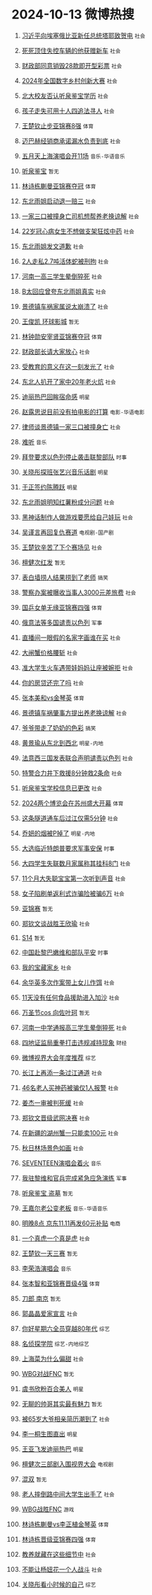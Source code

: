 # 2024-10-13 微博热搜 
1. [习近平向埃塞俄比亚新任总统塔耶致贺电](https://m.weibo.cn/search?containerid=100103type%3D1%26t%3D10%26q%3D%23%E4%B9%A0%E8%BF%91%E5%B9%B3%E5%90%91%E5%9F%83%E5%A1%9E%E4%BF%84%E6%AF%94%E4%BA%9A%E6%96%B0%E4%BB%BB%E6%80%BB%E7%BB%9F%E5%A1%94%E8%80%B6%E8%87%B4%E8%B4%BA%E7%94%B5%23&stream_entry_id=51&isnewpage=1&extparam=seat%3D1%26filter_type%3Drealtimehot%26stream_entry_id%3D51%26c_type%3D51%26pos%3D0%26q%3D%2523%25E4%25B9%25A0%25E8%25BF%2591%25E5%25B9%25B3%25E5%2590%2591%25E5%259F%2583%25E5%25A1%259E%25E4%25BF%2584%25E6%25AF%2594%25E4%25BA%259A%25E6%2596%25B0%25E4%25BB%25BB%25E6%2580%25BB%25E7%25BB%259F%25E5%25A1%2594%25E8%2580%25B6%25E8%2587%25B4%25E8%25B4%25BA%25E7%2594%25B5%2523%26dgr%3D0%26cate%3D10103%26display_time%3D1728780924%26pre_seqid%3D17287809246260383203228) `社会` 

2. [死死顶住失控车辆的他获赠新车](https://m.weibo.cn/search?containerid=100103type%3D1%26t%3D10%26q%3D%23%E6%AD%BB%E6%AD%BB%E9%A1%B6%E4%BD%8F%E5%A4%B1%E6%8E%A7%E8%BD%A6%E8%BE%86%E7%9A%84%E4%BB%96%E8%8E%B7%E8%B5%A0%E6%96%B0%E8%BD%A6%23&stream_entry_id=31&isnewpage=1&extparam=seat%3D1%26lcate%3D5001%26filter_type%3Drealtimehot%26c_type%3D31%26q%3D%2523%25E6%25AD%25BB%25E6%25AD%25BB%25E9%25A1%25B6%25E4%25BD%258F%25E5%25A4%25B1%25E6%258E%25A7%25E8%25BD%25A6%25E8%25BE%2586%25E7%259A%2584%25E4%25BB%2596%25E8%258E%25B7%25E8%25B5%25A0%25E6%2596%25B0%25E8%25BD%25A6%2523%26cate%3D5001%26realpos%3D1%26band_rank%3D1%26pos%3D0%26flag%3D32768%26stream_entry_id%3D31%26dgr%3D0%26display_time%3D1728780924%26pre_seqid%3D17287809246260383203228) `社会` 

3. [财政部同意销毁28款即开型彩票](https://m.weibo.cn/search?containerid=100103type%3D1%26t%3D10%26q%3D%23%E8%B4%A2%E6%94%BF%E9%83%A8%E5%90%8C%E6%84%8F%E9%94%80%E6%AF%8128%E6%AC%BE%E5%8D%B3%E5%BC%80%E5%9E%8B%E5%BD%A9%E7%A5%A8%23&stream_entry_id=31&isnewpage=1&extparam=seat%3D1%26lcate%3D5001%26filter_type%3Drealtimehot%26c_type%3D31%26q%3D%2523%25E8%25B4%25A2%25E6%2594%25BF%25E9%2583%25A8%25E5%2590%258C%25E6%2584%258F%25E9%2594%2580%25E6%25AF%258128%25E6%25AC%25BE%25E5%258D%25B3%25E5%25BC%2580%25E5%259E%258B%25E5%25BD%25A9%25E7%25A5%25A8%2523%26cate%3D5001%26realpos%3D2%26band_rank%3D2%26pos%3D1%26flag%3D2%26stream_entry_id%3D31%26dgr%3D0%26display_time%3D1728780924%26pre_seqid%3D17287809246260383203228) `社会` 

4. [2024年全国数字乡村创新大赛](https://m.weibo.cn/search?containerid=100103type%3D1%26t%3D10%26q%3D%232024%E5%B9%B4%E5%85%A8%E5%9B%BD%E6%95%B0%E5%AD%97%E4%B9%A1%E6%9D%91%E5%88%9B%E6%96%B0%E5%A4%A7%E8%B5%9B%23&stream_entry_id=31&isnewpage=1&extparam=seat%3D1%26lcate%3D5001%26filter_type%3Drealtimehot%26c_type%3D31%26q%3D%25232024%25E5%25B9%25B4%25E5%2585%25A8%25E5%259B%25BD%25E6%2595%25B0%25E5%25AD%2597%25E4%25B9%25A1%25E6%259D%2591%25E5%2588%259B%25E6%2596%25B0%25E5%25A4%25A7%25E8%25B5%259B%2523%26cate%3D5001%26realpos%3D3%26band_rank%3D3%26pos%3D2%26flag%3D0%26stream_entry_id%3D31%26dgr%3D0%26display_time%3D1728780924%26pre_seqid%3D17287809246260383203228) `社会` 

5. [北大校友否认听泉鉴宝学历](https://m.weibo.cn/search?containerid=100103type%3D1%26t%3D10%26q%3D%23%E5%8C%97%E5%A4%A7%E6%A0%A1%E5%8F%8B%E5%90%A6%E8%AE%A4%E5%90%AC%E6%B3%89%E9%89%B4%E5%AE%9D%E5%AD%A6%E5%8E%86%23&stream_entry_id=31&isnewpage=1&extparam=seat%3D1%26lcate%3D5001%26filter_type%3Drealtimehot%26c_type%3D31%26q%3D%2523%25E5%258C%2597%25E5%25A4%25A7%25E6%25A0%25A1%25E5%258F%258B%25E5%2590%25A6%25E8%25AE%25A4%25E5%2590%25AC%25E6%25B3%2589%25E9%2589%25B4%25E5%25AE%259D%25E5%25AD%25A6%25E5%258E%2586%2523%26cate%3D5001%26realpos%3D4%26band_rank%3D4%26pos%3D3%26flag%3D2%26stream_entry_id%3D31%26dgr%3D0%26display_time%3D1728780924%26pre_seqid%3D17287809246260383203228) `社会` 

6. [孩子走失可用十人四追法寻人](https://m.weibo.cn/search?containerid=100103type%3D1%26t%3D10%26q%3D%23%E5%AD%A9%E5%AD%90%E8%B5%B0%E5%A4%B1%E5%8F%AF%E7%94%A8%E5%8D%81%E4%BA%BA%E5%9B%9B%E8%BF%BD%E6%B3%95%E5%AF%BB%E4%BA%BA%23&stream_entry_id=31&isnewpage=1&extparam=seat%3D1%26lcate%3D5001%26filter_type%3Drealtimehot%26c_type%3D31%26q%3D%2523%25E5%25AD%25A9%25E5%25AD%2590%25E8%25B5%25B0%25E5%25A4%25B1%25E5%258F%25AF%25E7%2594%25A8%25E5%258D%2581%25E4%25BA%25BA%25E5%259B%259B%25E8%25BF%25BD%25E6%25B3%2595%25E5%25AF%25BB%25E4%25BA%25BA%2523%26cate%3D5001%26realpos%3D5%26band_rank%3D5%26pos%3D4%26flag%3D0%26stream_entry_id%3D31%26dgr%3D0%26display_time%3D1728780924%26pre_seqid%3D17287809246260383203228) `社会` 

7. [王楚钦止步亚锦赛8强](https://m.weibo.cn/search?containerid=100103type%3D1%26t%3D10%26q%3D%23%E7%8E%8B%E6%A5%9A%E9%92%A6%E6%AD%A2%E6%AD%A5%E4%BA%9A%E9%94%A6%E8%B5%9B8%E5%BC%BA%23&stream_entry_id=31&isnewpage=1&extparam=seat%3D1%26lcate%3D5001%26filter_type%3Drealtimehot%26c_type%3D31%26q%3D%2523%25E7%258E%258B%25E6%25A5%259A%25E9%2592%25A6%25E6%25AD%25A2%25E6%25AD%25A5%25E4%25BA%259A%25E9%2594%25A6%25E8%25B5%259B8%25E5%25BC%25BA%2523%26cate%3D5001%26realpos%3D6%26band_rank%3D6%26pos%3D5%26flag%3D0%26stream_entry_id%3D31%26dgr%3D0%26display_time%3D1728780924%26pre_seqid%3D17287809246260383203228) `体育` 

8. [迈巴赫经销商承诺漏水负责到底](https://m.weibo.cn/search?containerid=100103type%3D1%26t%3D10%26q%3D%23%E8%BF%88%E5%B7%B4%E8%B5%AB%E7%BB%8F%E9%94%80%E5%95%86%E6%89%BF%E8%AF%BA%E6%BC%8F%E6%B0%B4%E8%B4%9F%E8%B4%A3%E5%88%B0%E5%BA%95%23&stream_entry_id=31&isnewpage=1&extparam=seat%3D1%26lcate%3D5001%26filter_type%3Drealtimehot%26c_type%3D31%26q%3D%2523%25E8%25BF%2588%25E5%25B7%25B4%25E8%25B5%25AB%25E7%25BB%258F%25E9%2594%2580%25E5%2595%2586%25E6%2589%25BF%25E8%25AF%25BA%25E6%25BC%258F%25E6%25B0%25B4%25E8%25B4%259F%25E8%25B4%25A3%25E5%2588%25B0%25E5%25BA%2595%2523%26cate%3D5001%26realpos%3D7%26band_rank%3D7%26pos%3D6%26flag%3D0%26stream_entry_id%3D31%26dgr%3D0%26display_time%3D1728780924%26pre_seqid%3D17287809246260383203228) `社会` 

9. [五月天上海演唱会开11场](https://m.weibo.cn/search?containerid=100103type%3D1%26t%3D10%26q%3D%23%E4%BA%94%E6%9C%88%E5%A4%A9%E4%B8%8A%E6%B5%B7%E6%BC%94%E5%94%B1%E4%BC%9A%E5%BC%8011%E5%9C%BA%23&stream_entry_id=31&isnewpage=1&extparam=seat%3D1%26lcate%3D5001%26filter_type%3Drealtimehot%26c_type%3D31%26q%3D%2523%25E4%25BA%2594%25E6%259C%2588%25E5%25A4%25A9%25E4%25B8%258A%25E6%25B5%25B7%25E6%25BC%2594%25E5%2594%25B1%25E4%25BC%259A%25E5%25BC%258011%25E5%259C%25BA%2523%26cate%3D5001%26realpos%3D8%26band_rank%3D8%26pos%3D7%26flag%3D1%26stream_entry_id%3D31%26dgr%3D0%26display_time%3D1728780924%26pre_seqid%3D17287809246260383203228) `音乐-华语音乐` 

10. [听泉鉴宝](https://m.weibo.cn/search?containerid=100103type%3D1%26t%3D10%26q%3D%E5%90%AC%E6%B3%89%E9%89%B4%E5%AE%9D&stream_entry_id=31&isnewpage=1&extparam=seat%3D1%26lcate%3D5001%26filter_type%3Drealtimehot%26c_type%3D31%26q%3D%25E5%2590%25AC%25E6%25B3%2589%25E9%2589%25B4%25E5%25AE%259D%26cate%3D5001%26realpos%3D9%26band_rank%3D9%26pos%3D8%26flag%3D0%26stream_entry_id%3D31%26dgr%3D0%26display_time%3D1728780924%26pre_seqid%3D17287809246260383203228) `暂无` 

11. [林诗栋蒯曼亚锦赛夺冠](https://m.weibo.cn/search?containerid=100103type%3D1%26t%3D10%26q%3D%23%E6%9E%97%E8%AF%97%E6%A0%8B%E8%92%AF%E6%9B%BC%E4%BA%9A%E9%94%A6%E8%B5%9B%E5%A4%BA%E5%86%A0%23&stream_entry_id=31&isnewpage=1&extparam=seat%3D1%26lcate%3D5001%26filter_type%3Drealtimehot%26c_type%3D31%26q%3D%2523%25E6%259E%2597%25E8%25AF%2597%25E6%25A0%258B%25E8%2592%25AF%25E6%259B%25BC%25E4%25BA%259A%25E9%2594%25A6%25E8%25B5%259B%25E5%25A4%25BA%25E5%2586%25A0%2523%26cate%3D5001%26realpos%3D10%26band_rank%3D10%26pos%3D9%26flag%3D0%26stream_entry_id%3D31%26dgr%3D0%26display_time%3D1728780924%26pre_seqid%3D17287809246260383203228) `体育` 

12. [东北雨姐启动退一赔三](https://m.weibo.cn/search?containerid=100103type%3D1%26t%3D10%26q%3D%23%E4%B8%9C%E5%8C%97%E9%9B%A8%E5%A7%90%E5%90%AF%E5%8A%A8%E9%80%80%E4%B8%80%E8%B5%94%E4%B8%89%23&stream_entry_id=31&isnewpage=1&extparam=seat%3D1%26lcate%3D5001%26filter_type%3Drealtimehot%26c_type%3D31%26q%3D%2523%25E4%25B8%259C%25E5%258C%2597%25E9%259B%25A8%25E5%25A7%2590%25E5%2590%25AF%25E5%258A%25A8%25E9%2580%2580%25E4%25B8%2580%25E8%25B5%2594%25E4%25B8%2589%2523%26cate%3D5001%26realpos%3D11%26band_rank%3D11%26pos%3D10%26flag%3D2%26stream_entry_id%3D31%26dgr%3D0%26display_time%3D1728780924%26pre_seqid%3D17287809246260383203228) `社会` 

13. [一家三口被撞身亡司机想帮养老换谅解](https://m.weibo.cn/search?containerid=100103type%3D1%26t%3D10%26q%3D%23%E4%B8%80%E5%AE%B6%E4%B8%89%E5%8F%A3%E8%A2%AB%E6%92%9E%E8%BA%AB%E4%BA%A1%E5%8F%B8%E6%9C%BA%E6%83%B3%E5%B8%AE%E5%85%BB%E8%80%81%E6%8D%A2%E8%B0%85%E8%A7%A3%23&stream_entry_id=31&isnewpage=1&extparam=seat%3D1%26lcate%3D5001%26filter_type%3Drealtimehot%26c_type%3D31%26q%3D%2523%25E4%25B8%2580%25E5%25AE%25B6%25E4%25B8%2589%25E5%258F%25A3%25E8%25A2%25AB%25E6%2592%259E%25E8%25BA%25AB%25E4%25BA%25A1%25E5%258F%25B8%25E6%259C%25BA%25E6%2583%25B3%25E5%25B8%25AE%25E5%2585%25BB%25E8%2580%2581%25E6%258D%25A2%25E8%25B0%2585%25E8%25A7%25A3%2523%26cate%3D5001%26realpos%3D12%26band_rank%3D12%26pos%3D11%26flag%3D2%26stream_entry_id%3D31%26dgr%3D0%26display_time%3D1728780924%26pre_seqid%3D17287809246260383203228) `社会` 

14. [22岁冠心病女生不想做支架狂炫中药](https://m.weibo.cn/search?containerid=100103type%3D1%26t%3D10%26q%3D%2322%E5%B2%81%E5%86%A0%E5%BF%83%E7%97%85%E5%A5%B3%E7%94%9F%E4%B8%8D%E6%83%B3%E5%81%9A%E6%94%AF%E6%9E%B6%E7%8B%82%E7%82%AB%E4%B8%AD%E8%8D%AF%23&stream_entry_id=31&isnewpage=1&extparam=seat%3D1%26lcate%3D5001%26filter_type%3Drealtimehot%26c_type%3D31%26q%3D%252322%25E5%25B2%2581%25E5%2586%25A0%25E5%25BF%2583%25E7%2597%2585%25E5%25A5%25B3%25E7%2594%259F%25E4%25B8%258D%25E6%2583%25B3%25E5%2581%259A%25E6%2594%25AF%25E6%259E%25B6%25E7%258B%2582%25E7%2582%25AB%25E4%25B8%25AD%25E8%258D%25AF%2523%26cate%3D5001%26realpos%3D13%26band_rank%3D13%26pos%3D12%26flag%3D0%26stream_entry_id%3D31%26dgr%3D0%26display_time%3D1728780924%26pre_seqid%3D17287809246260383203228) `社会` 

15. [东北雨姐发文道歉](https://m.weibo.cn/search?containerid=100103type%3D1%26t%3D10%26q%3D%23%E4%B8%9C%E5%8C%97%E9%9B%A8%E5%A7%90%E5%8F%91%E6%96%87%E9%81%93%E6%AD%89%23&stream_entry_id=31&isnewpage=1&extparam=seat%3D1%26lcate%3D5001%26filter_type%3Drealtimehot%26c_type%3D31%26q%3D%2523%25E4%25B8%259C%25E5%258C%2597%25E9%259B%25A8%25E5%25A7%2590%25E5%258F%2591%25E6%2596%2587%25E9%2581%2593%25E6%25AD%2589%2523%26cate%3D5001%26realpos%3D14%26band_rank%3D14%26pos%3D13%26flag%3D0%26stream_entry_id%3D31%26dgr%3D0%26display_time%3D1728780924%26pre_seqid%3D17287809246260383203228) `社会` 

16. [2人走私2.7吨活体蛇被刑拘](https://m.weibo.cn/search?containerid=100103type%3D1%26t%3D10%26q%3D%232%E4%BA%BA%E8%B5%B0%E7%A7%812.7%E5%90%A8%E6%B4%BB%E4%BD%93%E8%9B%87%E8%A2%AB%E5%88%91%E6%8B%98%23&stream_entry_id=31&isnewpage=1&extparam=seat%3D1%26lcate%3D5001%26filter_type%3Drealtimehot%26c_type%3D31%26q%3D%25232%25E4%25BA%25BA%25E8%25B5%25B0%25E7%25A7%25812.7%25E5%2590%25A8%25E6%25B4%25BB%25E4%25BD%2593%25E8%259B%2587%25E8%25A2%25AB%25E5%2588%2591%25E6%258B%2598%2523%26cate%3D5001%26realpos%3D15%26band_rank%3D15%26pos%3D14%26flag%3D0%26stream_entry_id%3D31%26dgr%3D0%26display_time%3D1728780924%26pre_seqid%3D17287809246260383203228) `社会` 

17. [河南一高三学生晕倒猝死](https://m.weibo.cn/search?containerid=100103type%3D1%26t%3D10%26q%3D%23%E6%B2%B3%E5%8D%97%E4%B8%80%E9%AB%98%E4%B8%89%E5%AD%A6%E7%94%9F%E6%99%95%E5%80%92%E7%8C%9D%E6%AD%BB%23&stream_entry_id=31&isnewpage=1&extparam=seat%3D1%26lcate%3D5001%26filter_type%3Drealtimehot%26c_type%3D31%26q%3D%2523%25E6%25B2%25B3%25E5%258D%2597%25E4%25B8%2580%25E9%25AB%2598%25E4%25B8%2589%25E5%25AD%25A6%25E7%2594%259F%25E6%2599%2595%25E5%2580%2592%25E7%258C%259D%25E6%25AD%25BB%2523%26cate%3D5001%26realpos%3D16%26band_rank%3D16%26pos%3D15%26flag%3D0%26stream_entry_id%3D31%26dgr%3D0%26display_time%3D1728780924%26pre_seqid%3D17287809246260383203228) `社会` 

18. [B太回应曾夸东北雨姐真实](https://m.weibo.cn/search?containerid=100103type%3D1%26t%3D10%26q%3D%23B%E5%A4%AA%E5%9B%9E%E5%BA%94%E6%9B%BE%E5%A4%B8%E4%B8%9C%E5%8C%97%E9%9B%A8%E5%A7%90%E7%9C%9F%E5%AE%9E%23&stream_entry_id=31&isnewpage=1&extparam=seat%3D1%26lcate%3D5001%26filter_type%3Drealtimehot%26c_type%3D31%26q%3D%2523B%25E5%25A4%25AA%25E5%259B%259E%25E5%25BA%2594%25E6%259B%25BE%25E5%25A4%25B8%25E4%25B8%259C%25E5%258C%2597%25E9%259B%25A8%25E5%25A7%2590%25E7%259C%259F%25E5%25AE%259E%2523%26cate%3D5001%26realpos%3D17%26band_rank%3D17%26pos%3D16%26flag%3D0%26stream_entry_id%3D31%26dgr%3D0%26display_time%3D1728780924%26pre_seqid%3D17287809246260383203228) `社会` 

19. [景德镇车祸家属说太崩溃了](https://m.weibo.cn/search?containerid=100103type%3D1%26t%3D10%26q%3D%23%E6%99%AF%E5%BE%B7%E9%95%87%E8%BD%A6%E7%A5%B8%E5%AE%B6%E5%B1%9E%E8%AF%B4%E5%A4%AA%E5%B4%A9%E6%BA%83%E4%BA%86%23&stream_entry_id=31&isnewpage=1&extparam=seat%3D1%26lcate%3D5001%26filter_type%3Drealtimehot%26c_type%3D31%26q%3D%2523%25E6%2599%25AF%25E5%25BE%25B7%25E9%2595%2587%25E8%25BD%25A6%25E7%25A5%25B8%25E5%25AE%25B6%25E5%25B1%259E%25E8%25AF%25B4%25E5%25A4%25AA%25E5%25B4%25A9%25E6%25BA%2583%25E4%25BA%2586%2523%26cate%3D5001%26realpos%3D18%26band_rank%3D18%26pos%3D17%26flag%3D1%26stream_entry_id%3D31%26dgr%3D0%26display_time%3D1728780924%26pre_seqid%3D17287809246260383203228) `社会` 

20. [王俊凯 环球影城](https://m.weibo.cn/search?containerid=100103type%3D1%26t%3D10%26q%3D%E7%8E%8B%E4%BF%8A%E5%87%AF+%E7%8E%AF%E7%90%83%E5%BD%B1%E5%9F%8E&stream_entry_id=31&isnewpage=1&extparam=seat%3D1%26lcate%3D5001%26filter_type%3Drealtimehot%26c_type%3D31%26q%3D%25E7%258E%258B%25E4%25BF%258A%25E5%2587%25AF%2520%25E7%258E%25AF%25E7%2590%2583%25E5%25BD%25B1%25E5%259F%258E%26cate%3D5001%26realpos%3D19%26band_rank%3D19%26pos%3D18%26flag%3D0%26stream_entry_id%3D31%26dgr%3D0%26display_time%3D1728780924%26pre_seqid%3D17287809246260383203228) `暂无` 

21. [林钟勋安宰贤亚锦赛夺冠](https://m.weibo.cn/search?containerid=100103type%3D1%26t%3D10%26q%3D%23%E6%9E%97%E9%92%9F%E5%8B%8B%E5%AE%89%E5%AE%B0%E8%B4%A4%E4%BA%9A%E9%94%A6%E8%B5%9B%E5%A4%BA%E5%86%A0%23&stream_entry_id=31&isnewpage=1&extparam=seat%3D1%26lcate%3D5001%26filter_type%3Drealtimehot%26c_type%3D31%26q%3D%2523%25E6%259E%2597%25E9%2592%259F%25E5%258B%258B%25E5%25AE%2589%25E5%25AE%25B0%25E8%25B4%25A4%25E4%25BA%259A%25E9%2594%25A6%25E8%25B5%259B%25E5%25A4%25BA%25E5%2586%25A0%2523%26cate%3D5001%26realpos%3D20%26band_rank%3D20%26pos%3D19%26flag%3D1%26stream_entry_id%3D31%26dgr%3D0%26display_time%3D1728780924%26pre_seqid%3D17287809246260383203228) `体育` 

22. [财政部长请大家放心](https://m.weibo.cn/search?containerid=100103type%3D1%26t%3D10%26q%3D%23%E8%B4%A2%E6%94%BF%E9%83%A8%E9%95%BF%E8%AF%B7%E5%A4%A7%E5%AE%B6%E6%94%BE%E5%BF%83%23&stream_entry_id=31&isnewpage=1&extparam=seat%3D1%26lcate%3D5001%26filter_type%3Drealtimehot%26c_type%3D31%26q%3D%2523%25E8%25B4%25A2%25E6%2594%25BF%25E9%2583%25A8%25E9%2595%25BF%25E8%25AF%25B7%25E5%25A4%25A7%25E5%25AE%25B6%25E6%2594%25BE%25E5%25BF%2583%2523%26cate%3D5001%26realpos%3D21%26band_rank%3D21%26pos%3D20%26flag%3D0%26stream_entry_id%3D31%26dgr%3D0%26display_time%3D1728780924%26pre_seqid%3D17287809246260383203228) `社会` 

23. [受教育的意义在这一刻发光了](https://m.weibo.cn/search?containerid=100103type%3D1%26t%3D10%26q%3D%23%E5%8F%97%E6%95%99%E8%82%B2%E7%9A%84%E6%84%8F%E4%B9%89%E5%9C%A8%E8%BF%99%E4%B8%80%E5%88%BB%E5%8F%91%E5%85%89%E4%BA%86%23&stream_entry_id=31&isnewpage=1&extparam=seat%3D1%26lcate%3D5001%26filter_type%3Drealtimehot%26c_type%3D31%26q%3D%2523%25E5%258F%2597%25E6%2595%2599%25E8%2582%25B2%25E7%259A%2584%25E6%2584%258F%25E4%25B9%2589%25E5%259C%25A8%25E8%25BF%2599%25E4%25B8%2580%25E5%2588%25BB%25E5%258F%2591%25E5%2585%2589%25E4%25BA%2586%2523%26cate%3D5001%26realpos%3D22%26band_rank%3D22%26pos%3D21%26flag%3D0%26stream_entry_id%3D31%26dgr%3D0%26display_time%3D1728780924%26pre_seqid%3D17287809246260383203228) `社会` 

24. [东北人扒开了家中20年老火炕](https://m.weibo.cn/search?containerid=100103type%3D1%26t%3D10%26q%3D%23%E4%B8%9C%E5%8C%97%E4%BA%BA%E6%89%92%E5%BC%80%E4%BA%86%E5%AE%B6%E4%B8%AD20%E5%B9%B4%E8%80%81%E7%81%AB%E7%82%95%23&stream_entry_id=31&isnewpage=1&extparam=seat%3D1%26lcate%3D5001%26filter_type%3Drealtimehot%26c_type%3D31%26q%3D%2523%25E4%25B8%259C%25E5%258C%2597%25E4%25BA%25BA%25E6%2589%2592%25E5%25BC%2580%25E4%25BA%2586%25E5%25AE%25B6%25E4%25B8%25AD20%25E5%25B9%25B4%25E8%2580%2581%25E7%2581%25AB%25E7%2582%2595%2523%26cate%3D5001%26realpos%3D23%26band_rank%3D23%26pos%3D22%26flag%3D0%26stream_entry_id%3D31%26dgr%3D0%26display_time%3D1728780924%26pre_seqid%3D17287809246260383203228) `社会` 

25. [迪丽热巴回眸宿命感](https://m.weibo.cn/search?containerid=100103type%3D1%26t%3D10%26q%3D%23%E8%BF%AA%E4%B8%BD%E7%83%AD%E5%B7%B4%E5%9B%9E%E7%9C%B8%E5%AE%BF%E5%91%BD%E6%84%9F%23&stream_entry_id=31&isnewpage=1&extparam=seat%3D1%26lcate%3D5001%26filter_type%3Drealtimehot%26c_type%3D31%26q%3D%2523%25E8%25BF%25AA%25E4%25B8%25BD%25E7%2583%25AD%25E5%25B7%25B4%25E5%259B%259E%25E7%259C%25B8%25E5%25AE%25BF%25E5%2591%25BD%25E6%2584%259F%2523%26cate%3D5001%26realpos%3D24%26band_rank%3D24%26pos%3D23%26flag%3D1%26stream_entry_id%3D31%26dgr%3D0%26display_time%3D1728780924%26pre_seqid%3D17287809246260383203228) `明星` 

26. [赵露思说目前没有拍电影的打算](https://m.weibo.cn/search?containerid=100103type%3D1%26t%3D10%26q%3D%23%E8%B5%B5%E9%9C%B2%E6%80%9D%E8%AF%B4%E7%9B%AE%E5%89%8D%E6%B2%A1%E6%9C%89%E6%8B%8D%E7%94%B5%E5%BD%B1%E7%9A%84%E6%89%93%E7%AE%97%23&stream_entry_id=31&isnewpage=1&extparam=seat%3D1%26lcate%3D5001%26filter_type%3Drealtimehot%26c_type%3D31%26q%3D%2523%25E8%25B5%25B5%25E9%259C%25B2%25E6%2580%259D%25E8%25AF%25B4%25E7%259B%25AE%25E5%2589%258D%25E6%25B2%25A1%25E6%259C%2589%25E6%258B%258D%25E7%2594%25B5%25E5%25BD%25B1%25E7%259A%2584%25E6%2589%2593%25E7%25AE%2597%2523%26cate%3D5001%26realpos%3D25%26band_rank%3D25%26pos%3D24%26flag%3D0%26stream_entry_id%3D31%26dgr%3D0%26display_time%3D1728780924%26pre_seqid%3D17287809246260383203228) `电影-华语电影` 

27. [律师谈景德镇一家三口被撞身亡](https://m.weibo.cn/search?containerid=100103type%3D1%26t%3D10%26q%3D%23%E5%BE%8B%E5%B8%88%E8%B0%88%E6%99%AF%E5%BE%B7%E9%95%87%E4%B8%80%E5%AE%B6%E4%B8%89%E5%8F%A3%E8%A2%AB%E6%92%9E%E8%BA%AB%E4%BA%A1%23&stream_entry_id=31&isnewpage=1&extparam=seat%3D1%26lcate%3D5001%26filter_type%3Drealtimehot%26c_type%3D31%26q%3D%2523%25E5%25BE%258B%25E5%25B8%2588%25E8%25B0%2588%25E6%2599%25AF%25E5%25BE%25B7%25E9%2595%2587%25E4%25B8%2580%25E5%25AE%25B6%25E4%25B8%2589%25E5%258F%25A3%25E8%25A2%25AB%25E6%2592%259E%25E8%25BA%25AB%25E4%25BA%25A1%2523%26cate%3D5001%26realpos%3D26%26band_rank%3D26%26pos%3D25%26flag%3D0%26stream_entry_id%3D31%26dgr%3D0%26display_time%3D1728780924%26pre_seqid%3D17287809246260383203228) `社会` 

28. [难听](https://m.weibo.cn/search?containerid=100103type%3D1%26t%3D10%26q%3D%E9%9A%BE%E5%90%AC&stream_entry_id=31&isnewpage=1&extparam=seat%3D1%26lcate%3D5001%26filter_type%3Drealtimehot%26c_type%3D31%26q%3D%25E9%259A%25BE%25E5%2590%25AC%26cate%3D5001%26realpos%3D27%26band_rank%3D27%26pos%3D26%26flag%3D0%26stream_entry_id%3D31%26dgr%3D0%26display_time%3D1728780924%26pre_seqid%3D17287809246260383203228) `音乐` 

29. [拜登要求以色列停止袭击联黎部队](https://m.weibo.cn/search?containerid=100103type%3D1%26t%3D10%26q%3D%23%E6%8B%9C%E7%99%BB%E8%A6%81%E6%B1%82%E4%BB%A5%E8%89%B2%E5%88%97%E5%81%9C%E6%AD%A2%E8%A2%AD%E5%87%BB%E8%81%94%E9%BB%8E%E9%83%A8%E9%98%9F%23&stream_entry_id=31&isnewpage=1&extparam=seat%3D1%26lcate%3D5001%26filter_type%3Drealtimehot%26c_type%3D31%26q%3D%2523%25E6%258B%259C%25E7%2599%25BB%25E8%25A6%2581%25E6%25B1%2582%25E4%25BB%25A5%25E8%2589%25B2%25E5%2588%2597%25E5%2581%259C%25E6%25AD%25A2%25E8%25A2%25AD%25E5%2587%25BB%25E8%2581%2594%25E9%25BB%258E%25E9%2583%25A8%25E9%2598%259F%2523%26cate%3D5001%26realpos%3D28%26band_rank%3D28%26pos%3D27%26flag%3D0%26stream_entry_id%3D31%26dgr%3D0%26display_time%3D1728780924%26pre_seqid%3D17287809246260383203228) `时事` 

30. [关晓彤探班张艺兴音乐话剧](https://m.weibo.cn/search?containerid=100103type%3D1%26t%3D10%26q%3D%23%E5%85%B3%E6%99%93%E5%BD%A4%E6%8E%A2%E7%8F%AD%E5%BC%A0%E8%89%BA%E5%85%B4%E9%9F%B3%E4%B9%90%E8%AF%9D%E5%89%A7%23&stream_entry_id=31&isnewpage=1&extparam=seat%3D1%26lcate%3D5001%26filter_type%3Drealtimehot%26c_type%3D31%26q%3D%2523%25E5%2585%25B3%25E6%2599%2593%25E5%25BD%25A4%25E6%258E%25A2%25E7%258F%25AD%25E5%25BC%25A0%25E8%2589%25BA%25E5%2585%25B4%25E9%259F%25B3%25E4%25B9%2590%25E8%25AF%259D%25E5%2589%25A7%2523%26cate%3D5001%26realpos%3D29%26band_rank%3D29%26pos%3D28%26flag%3D0%26stream_entry_id%3D31%26dgr%3D0%26display_time%3D1728780924%26pre_seqid%3D17287809246260383203228) `明星` 

31. [于正签约陈腾跃](https://m.weibo.cn/search?containerid=100103type%3D1%26t%3D10%26q%3D%23%E4%BA%8E%E6%AD%A3%E7%AD%BE%E7%BA%A6%E9%99%88%E8%85%BE%E8%B7%83%23&stream_entry_id=31&isnewpage=1&extparam=seat%3D1%26lcate%3D5001%26filter_type%3Drealtimehot%26c_type%3D31%26q%3D%2523%25E4%25BA%258E%25E6%25AD%25A3%25E7%25AD%25BE%25E7%25BA%25A6%25E9%2599%2588%25E8%2585%25BE%25E8%25B7%2583%2523%26cate%3D5001%26realpos%3D30%26band_rank%3D30%26pos%3D29%26flag%3D1%26stream_entry_id%3D31%26dgr%3D0%26display_time%3D1728780924%26pre_seqid%3D17287809246260383203228) `明星` 

32. [东北雨姐明知红薯粉成分问题](https://m.weibo.cn/search?containerid=100103type%3D1%26t%3D10%26q%3D%23%E4%B8%9C%E5%8C%97%E9%9B%A8%E5%A7%90%E6%98%8E%E7%9F%A5%E7%BA%A2%E8%96%AF%E7%B2%89%E6%88%90%E5%88%86%E9%97%AE%E9%A2%98%23&stream_entry_id=31&isnewpage=1&extparam=seat%3D1%26lcate%3D5001%26filter_type%3Drealtimehot%26c_type%3D31%26q%3D%2523%25E4%25B8%259C%25E5%258C%2597%25E9%259B%25A8%25E5%25A7%2590%25E6%2598%258E%25E7%259F%25A5%25E7%25BA%25A2%25E8%2596%25AF%25E7%25B2%2589%25E6%2588%2590%25E5%2588%2586%25E9%2597%25AE%25E9%25A2%2598%2523%26cate%3D5001%26realpos%3D31%26band_rank%3D31%26pos%3D30%26flag%3D1%26stream_entry_id%3D31%26dgr%3D0%26display_time%3D1728780924%26pre_seqid%3D17287809246260383203228) `社会` 

33. [黑神话制作人做游戏要愿给自己娃玩](https://m.weibo.cn/search?containerid=100103type%3D1%26t%3D10%26q%3D%23%E9%BB%91%E7%A5%9E%E8%AF%9D%E5%88%B6%E4%BD%9C%E4%BA%BA%E5%81%9A%E6%B8%B8%E6%88%8F%E8%A6%81%E6%84%BF%E7%BB%99%E8%87%AA%E5%B7%B1%E5%A8%83%E7%8E%A9%23&stream_entry_id=31&isnewpage=1&extparam=seat%3D1%26lcate%3D5001%26filter_type%3Drealtimehot%26c_type%3D31%26q%3D%2523%25E9%25BB%2591%25E7%25A5%259E%25E8%25AF%259D%25E5%2588%25B6%25E4%25BD%259C%25E4%25BA%25BA%25E5%2581%259A%25E6%25B8%25B8%25E6%2588%258F%25E8%25A6%2581%25E6%2584%25BF%25E7%25BB%2599%25E8%2587%25AA%25E5%25B7%25B1%25E5%25A8%2583%25E7%258E%25A9%2523%26cate%3D5001%26realpos%3D32%26band_rank%3D32%26pos%3D31%26flag%3D1%26stream_entry_id%3D31%26dgr%3D0%26display_time%3D1728780924%26pre_seqid%3D17287809246260383203228) `社会` 

34. [吴谨言再回复仇赛道](https://m.weibo.cn/search?containerid=100103type%3D1%26t%3D10%26q%3D%23%E5%90%B4%E8%B0%A8%E8%A8%80%E5%86%8D%E5%9B%9E%E5%A4%8D%E4%BB%87%E8%B5%9B%E9%81%93%23&stream_entry_id=31&isnewpage=1&extparam=seat%3D1%26lcate%3D5001%26filter_type%3Drealtimehot%26c_type%3D31%26q%3D%2523%25E5%2590%25B4%25E8%25B0%25A8%25E8%25A8%2580%25E5%2586%258D%25E5%259B%259E%25E5%25A4%258D%25E4%25BB%2587%25E8%25B5%259B%25E9%2581%2593%2523%26cate%3D5001%26realpos%3D33%26band_rank%3D33%26pos%3D32%26flag%3D1%26stream_entry_id%3D31%26dgr%3D0%26display_time%3D1728780924%26pre_seqid%3D17287809246260383203228) `电视剧-国产剧` 

35. [王楚钦辛苦了下个赛场见](https://m.weibo.cn/search?containerid=100103type%3D1%26t%3D10%26q%3D%23%E7%8E%8B%E6%A5%9A%E9%92%A6%E8%BE%9B%E8%8B%A6%E4%BA%86%E4%B8%8B%E4%B8%AA%E8%B5%9B%E5%9C%BA%E8%A7%81%23&stream_entry_id=31&isnewpage=1&extparam=seat%3D1%26lcate%3D5001%26filter_type%3Drealtimehot%26c_type%3D31%26q%3D%2523%25E7%258E%258B%25E6%25A5%259A%25E9%2592%25A6%25E8%25BE%259B%25E8%258B%25A6%25E4%25BA%2586%25E4%25B8%258B%25E4%25B8%25AA%25E8%25B5%259B%25E5%259C%25BA%25E8%25A7%2581%2523%26cate%3D5001%26realpos%3D34%26band_rank%3D34%26pos%3D33%26flag%3D1%26stream_entry_id%3D31%26dgr%3D0%26display_time%3D1728780924%26pre_seqid%3D17287809246260383203228) `社会` 

36. [檀健次红发](https://m.weibo.cn/search?containerid=100103type%3D1%26t%3D10%26q%3D%E6%AA%80%E5%81%A5%E6%AC%A1%E7%BA%A2%E5%8F%91&stream_entry_id=31&isnewpage=1&extparam=seat%3D1%26lcate%3D5001%26filter_type%3Drealtimehot%26c_type%3D31%26q%3D%25E6%25AA%2580%25E5%2581%25A5%25E6%25AC%25A1%25E7%25BA%25A2%25E5%258F%2591%26cate%3D5001%26realpos%3D35%26band_rank%3D35%26pos%3D34%26flag%3D1%26stream_entry_id%3D31%26dgr%3D0%26display_time%3D1728780924%26pre_seqid%3D17287809246260383203228) `暂无` 

37. [表白墙捞人结果捞到了老师](https://m.weibo.cn/search?containerid=100103type%3D1%26t%3D10%26q%3D%23%E8%A1%A8%E7%99%BD%E5%A2%99%E6%8D%9E%E4%BA%BA%E7%BB%93%E6%9E%9C%E6%8D%9E%E5%88%B0%E4%BA%86%E8%80%81%E5%B8%88%23&stream_entry_id=31&isnewpage=1&extparam=seat%3D1%26lcate%3D5001%26filter_type%3Drealtimehot%26c_type%3D31%26q%3D%2523%25E8%25A1%25A8%25E7%2599%25BD%25E5%25A2%2599%25E6%258D%259E%25E4%25BA%25BA%25E7%25BB%2593%25E6%259E%259C%25E6%258D%259E%25E5%2588%25B0%25E4%25BA%2586%25E8%2580%2581%25E5%25B8%2588%2523%26cate%3D5001%26realpos%3D36%26band_rank%3D36%26pos%3D35%26flag%3D0%26stream_entry_id%3D31%26dgr%3D0%26display_time%3D1728780924%26pre_seqid%3D17287809246260383203228) `搞笑` 

38. [警察办案被曝收当事人3000元差旅费](https://m.weibo.cn/search?containerid=100103type%3D1%26t%3D10%26q%3D%23%E8%AD%A6%E5%AF%9F%E5%8A%9E%E6%A1%88%E8%A2%AB%E6%9B%9D%E6%94%B6%E5%BD%93%E4%BA%8B%E4%BA%BA3000%E5%85%83%E5%B7%AE%E6%97%85%E8%B4%B9%23&stream_entry_id=31&isnewpage=1&extparam=seat%3D1%26lcate%3D5001%26filter_type%3Drealtimehot%26c_type%3D31%26q%3D%2523%25E8%25AD%25A6%25E5%25AF%259F%25E5%258A%259E%25E6%25A1%2588%25E8%25A2%25AB%25E6%259B%259D%25E6%2594%25B6%25E5%25BD%2593%25E4%25BA%258B%25E4%25BA%25BA3000%25E5%2585%2583%25E5%25B7%25AE%25E6%2597%2585%25E8%25B4%25B9%2523%26cate%3D5001%26realpos%3D37%26band_rank%3D37%26pos%3D36%26flag%3D0%26stream_entry_id%3D31%26dgr%3D0%26display_time%3D1728780924%26pre_seqid%3D17287809246260383203228) `社会` 

39. [国乒女单无缘亚锦赛四强](https://m.weibo.cn/search?containerid=100103type%3D1%26t%3D10%26q%3D%23%E5%9B%BD%E4%B9%92%E5%A5%B3%E5%8D%95%E6%97%A0%E7%BC%98%E4%BA%9A%E9%94%A6%E8%B5%9B%E5%9B%9B%E5%BC%BA%23&stream_entry_id=31&isnewpage=1&extparam=seat%3D1%26lcate%3D5001%26filter_type%3Drealtimehot%26c_type%3D31%26q%3D%2523%25E5%259B%25BD%25E4%25B9%2592%25E5%25A5%25B3%25E5%258D%2595%25E6%2597%25A0%25E7%25BC%2598%25E4%25BA%259A%25E9%2594%25A6%25E8%25B5%259B%25E5%259B%259B%25E5%25BC%25BA%2523%26cate%3D5001%26realpos%3D38%26band_rank%3D38%26pos%3D37%26flag%3D0%26stream_entry_id%3D31%26dgr%3D0%26display_time%3D1728780924%26pre_seqid%3D17287809246260383203228) `体育` 

40. [俄意法等多国谴责以色列](https://m.weibo.cn/search?containerid=100103type%3D1%26t%3D10%26q%3D%23%E4%BF%84%E6%84%8F%E6%B3%95%E7%AD%89%E5%A4%9A%E5%9B%BD%E8%B0%B4%E8%B4%A3%E4%BB%A5%E8%89%B2%E5%88%97%23&stream_entry_id=31&isnewpage=1&extparam=seat%3D1%26lcate%3D5001%26filter_type%3Drealtimehot%26c_type%3D31%26q%3D%2523%25E4%25BF%2584%25E6%2584%258F%25E6%25B3%2595%25E7%25AD%2589%25E5%25A4%259A%25E5%259B%25BD%25E8%25B0%25B4%25E8%25B4%25A3%25E4%25BB%25A5%25E8%2589%25B2%25E5%2588%2597%2523%26cate%3D5001%26realpos%3D39%26band_rank%3D39%26pos%3D38%26flag%3D0%26stream_entry_id%3D31%26dgr%3D0%26display_time%3D1728780924%26pre_seqid%3D17287809246260383203228) `军事` 

41. [直播间一眼假的名家字画谁在买](https://m.weibo.cn/search?containerid=100103type%3D1%26t%3D10%26q%3D%23%E7%9B%B4%E6%92%AD%E9%97%B4%E4%B8%80%E7%9C%BC%E5%81%87%E7%9A%84%E5%90%8D%E5%AE%B6%E5%AD%97%E7%94%BB%E8%B0%81%E5%9C%A8%E4%B9%B0%23&stream_entry_id=31&isnewpage=1&extparam=seat%3D1%26lcate%3D5001%26filter_type%3Drealtimehot%26c_type%3D31%26q%3D%2523%25E7%259B%25B4%25E6%2592%25AD%25E9%2597%25B4%25E4%25B8%2580%25E7%259C%25BC%25E5%2581%2587%25E7%259A%2584%25E5%2590%258D%25E5%25AE%25B6%25E5%25AD%2597%25E7%2594%25BB%25E8%25B0%2581%25E5%259C%25A8%25E4%25B9%25B0%2523%26cate%3D5001%26realpos%3D40%26band_rank%3D40%26pos%3D39%26flag%3D0%26stream_entry_id%3D31%26dgr%3D0%26display_time%3D1728780924%26pre_seqid%3D17287809246260383203228) `社会` 

42. [大闸蟹价格腰斩](https://m.weibo.cn/search?containerid=100103type%3D1%26t%3D10%26q%3D%23%E5%A4%A7%E9%97%B8%E8%9F%B9%E4%BB%B7%E6%A0%BC%E8%85%B0%E6%96%A9%23&stream_entry_id=31&isnewpage=1&extparam=seat%3D1%26lcate%3D5001%26filter_type%3Drealtimehot%26c_type%3D31%26q%3D%2523%25E5%25A4%25A7%25E9%2597%25B8%25E8%259F%25B9%25E4%25BB%25B7%25E6%25A0%25BC%25E8%2585%25B0%25E6%2596%25A9%2523%26cate%3D5001%26realpos%3D41%26band_rank%3D41%26pos%3D40%26flag%3D1%26stream_entry_id%3D31%26dgr%3D0%26display_time%3D1728780924%26pre_seqid%3D17287809246260383203228) `社会` 

43. [准大学生火车遇带娃妈妈让座被婉拒](https://m.weibo.cn/search?containerid=100103type%3D1%26t%3D10%26q%3D%23%E5%87%86%E5%A4%A7%E5%AD%A6%E7%94%9F%E7%81%AB%E8%BD%A6%E9%81%87%E5%B8%A6%E5%A8%83%E5%A6%88%E5%A6%88%E8%AE%A9%E5%BA%A7%E8%A2%AB%E5%A9%89%E6%8B%92%23&stream_entry_id=31&isnewpage=1&extparam=seat%3D1%26lcate%3D5001%26filter_type%3Drealtimehot%26c_type%3D31%26q%3D%2523%25E5%2587%2586%25E5%25A4%25A7%25E5%25AD%25A6%25E7%2594%259F%25E7%2581%25AB%25E8%25BD%25A6%25E9%2581%2587%25E5%25B8%25A6%25E5%25A8%2583%25E5%25A6%2588%25E5%25A6%2588%25E8%25AE%25A9%25E5%25BA%25A7%25E8%25A2%25AB%25E5%25A9%2589%25E6%258B%2592%2523%26cate%3D5001%26realpos%3D42%26band_rank%3D42%26pos%3D41%26flag%3D1%26stream_entry_id%3D31%26dgr%3D0%26display_time%3D1728780924%26pre_seqid%3D17287809246260383203228) `社会` 

44. [你的房贷还完了吗](https://m.weibo.cn/search?containerid=100103type%3D1%26t%3D10%26q%3D%23%E4%BD%A0%E7%9A%84%E6%88%BF%E8%B4%B7%E8%BF%98%E5%AE%8C%E4%BA%86%E5%90%97%23&stream_entry_id=31&isnewpage=1&extparam=seat%3D1%26lcate%3D5001%26filter_type%3Drealtimehot%26c_type%3D31%26q%3D%2523%25E4%25BD%25A0%25E7%259A%2584%25E6%2588%25BF%25E8%25B4%25B7%25E8%25BF%2598%25E5%25AE%258C%25E4%25BA%2586%25E5%2590%2597%2523%26cate%3D5001%26realpos%3D43%26band_rank%3D43%26pos%3D42%26flag%3D0%26stream_entry_id%3D31%26dgr%3D0%26display_time%3D1728780924%26pre_seqid%3D17287809246260383203228) `社会` 

45. [张本美和vs金琴英](https://m.weibo.cn/search?containerid=100103type%3D1%26t%3D10%26q%3D%23%E5%BC%A0%E6%9C%AC%E7%BE%8E%E5%92%8Cvs%E9%87%91%E7%90%B4%E8%8B%B1%23&stream_entry_id=31&isnewpage=1&extparam=seat%3D1%26lcate%3D5001%26filter_type%3Drealtimehot%26c_type%3D31%26q%3D%2523%25E5%25BC%25A0%25E6%259C%25AC%25E7%25BE%258E%25E5%2592%258Cvs%25E9%2587%2591%25E7%2590%25B4%25E8%258B%25B1%2523%26cate%3D5001%26realpos%3D44%26band_rank%3D44%26pos%3D43%26flag%3D0%26stream_entry_id%3D31%26dgr%3D0%26display_time%3D1728780924%26pre_seqid%3D17287809246260383203228) `体育` 

46. [景德镇车祸肇事方提出养老换谅解](https://m.weibo.cn/search?containerid=100103type%3D1%26t%3D10%26q%3D%23%E6%99%AF%E5%BE%B7%E9%95%87%E8%BD%A6%E7%A5%B8%E8%82%87%E4%BA%8B%E6%96%B9%E6%8F%90%E5%87%BA%E5%85%BB%E8%80%81%E6%8D%A2%E8%B0%85%E8%A7%A3%23&stream_entry_id=31&isnewpage=1&extparam=seat%3D1%26lcate%3D5001%26filter_type%3Drealtimehot%26c_type%3D31%26q%3D%2523%25E6%2599%25AF%25E5%25BE%25B7%25E9%2595%2587%25E8%25BD%25A6%25E7%25A5%25B8%25E8%2582%2587%25E4%25BA%258B%25E6%2596%25B9%25E6%258F%2590%25E5%2587%25BA%25E5%2585%25BB%25E8%2580%2581%25E6%258D%25A2%25E8%25B0%2585%25E8%25A7%25A3%2523%26cate%3D5001%26realpos%3D45%26band_rank%3D45%26pos%3D44%26flag%3D1%26stream_entry_id%3D31%26dgr%3D0%26display_time%3D1728780924%26pre_seqid%3D17287809246260383203228) `社会` 

47. [爷爷带走了奶奶的色彩](https://m.weibo.cn/search?containerid=100103type%3D1%26t%3D10%26q%3D%E7%88%B7%E7%88%B7%E5%B8%A6%E8%B5%B0%E4%BA%86%E5%A5%B6%E5%A5%B6%E7%9A%84%E8%89%B2%E5%BD%A9&stream_entry_id=31&isnewpage=1&extparam=seat%3D1%26lcate%3D5001%26filter_type%3Drealtimehot%26c_type%3D31%26q%3D%25E7%2588%25B7%25E7%2588%25B7%25E5%25B8%25A6%25E8%25B5%25B0%25E4%25BA%2586%25E5%25A5%25B6%25E5%25A5%25B6%25E7%259A%2584%25E8%2589%25B2%25E5%25BD%25A9%26cate%3D5001%26realpos%3D46%26band_rank%3D46%26pos%3D45%26flag%3D1%26stream_entry_id%3D31%26dgr%3D0%26display_time%3D1728780924%26pre_seqid%3D17287809246260383203228) `搞笑` 

48. [黄景瑜从东北到西北](https://m.weibo.cn/search?containerid=100103type%3D1%26t%3D10%26q%3D%23%E9%BB%84%E6%99%AF%E7%91%9C%E4%BB%8E%E4%B8%9C%E5%8C%97%E5%88%B0%E8%A5%BF%E5%8C%97%23&stream_entry_id=31&isnewpage=1&extparam=seat%3D1%26lcate%3D5001%26filter_type%3Drealtimehot%26c_type%3D31%26q%3D%2523%25E9%25BB%2584%25E6%2599%25AF%25E7%2591%259C%25E4%25BB%258E%25E4%25B8%259C%25E5%258C%2597%25E5%2588%25B0%25E8%25A5%25BF%25E5%258C%2597%2523%26cate%3D5001%26realpos%3D47%26band_rank%3D47%26pos%3D46%26flag%3D1%26stream_entry_id%3D31%26dgr%3D0%26display_time%3D1728780924%26pre_seqid%3D17287809246260383203228) `明星-内地` 

49. [法意西三国发表联合声明谴责以色列](https://m.weibo.cn/search?containerid=100103type%3D1%26t%3D10%26q%3D%23%E6%B3%95%E6%84%8F%E8%A5%BF%E4%B8%89%E5%9B%BD%E5%8F%91%E8%A1%A8%E8%81%94%E5%90%88%E5%A3%B0%E6%98%8E%E8%B0%B4%E8%B4%A3%E4%BB%A5%E8%89%B2%E5%88%97%23&stream_entry_id=31&isnewpage=1&extparam=seat%3D1%26lcate%3D5001%26filter_type%3Drealtimehot%26c_type%3D31%26q%3D%2523%25E6%25B3%2595%25E6%2584%258F%25E8%25A5%25BF%25E4%25B8%2589%25E5%259B%25BD%25E5%258F%2591%25E8%25A1%25A8%25E8%2581%2594%25E5%2590%2588%25E5%25A3%25B0%25E6%2598%258E%25E8%25B0%25B4%25E8%25B4%25A3%25E4%25BB%25A5%25E8%2589%25B2%25E5%2588%2597%2523%26cate%3D5001%26realpos%3D48%26band_rank%3D48%26pos%3D47%26flag%3D0%26stream_entry_id%3D31%26dgr%3D0%26display_time%3D1728780924%26pre_seqid%3D17287809246260383203228) `社会` 

50. [特警合力井下救援8分钟救2条命](https://m.weibo.cn/search?containerid=100103type%3D1%26t%3D10%26q%3D%23%E7%89%B9%E8%AD%A6%E5%90%88%E5%8A%9B%E4%BA%95%E4%B8%8B%E6%95%91%E6%8F%B48%E5%88%86%E9%92%9F%E6%95%912%E6%9D%A1%E5%91%BD%23&stream_entry_id=31&isnewpage=1&extparam=seat%3D1%26lcate%3D5001%26filter_type%3Drealtimehot%26c_type%3D31%26q%3D%2523%25E7%2589%25B9%25E8%25AD%25A6%25E5%2590%2588%25E5%258A%259B%25E4%25BA%2595%25E4%25B8%258B%25E6%2595%2591%25E6%258F%25B48%25E5%2588%2586%25E9%2592%259F%25E6%2595%25912%25E6%259D%25A1%25E5%2591%25BD%2523%26cate%3D5001%26realpos%3D49%26band_rank%3D49%26pos%3D48%26flag%3D1%26stream_entry_id%3D31%26dgr%3D0%26display_time%3D1728780924%26pre_seqid%3D17287809246260383203228) `社会` 

51. [听泉鉴宝学校信息已更改](https://m.weibo.cn/search?containerid=100103type%3D1%26t%3D10%26q%3D%23%E5%90%AC%E6%B3%89%E9%89%B4%E5%AE%9D%E5%AD%A6%E6%A0%A1%E4%BF%A1%E6%81%AF%E5%B7%B2%E6%9B%B4%E6%94%B9%23&stream_entry_id=31&isnewpage=1&extparam=seat%3D1%26lcate%3D5001%26filter_type%3Drealtimehot%26c_type%3D31%26q%3D%2523%25E5%2590%25AC%25E6%25B3%2589%25E9%2589%25B4%25E5%25AE%259D%25E5%25AD%25A6%25E6%25A0%25A1%25E4%25BF%25A1%25E6%2581%25AF%25E5%25B7%25B2%25E6%259B%25B4%25E6%2594%25B9%2523%26cate%3D5001%26realpos%3D50%26band_rank%3D50%26pos%3D49%26flag%3D0%26stream_entry_id%3D31%26dgr%3D0%26display_time%3D1728780924%26pre_seqid%3D17287809246260383203228) `社会` 

52. [2024两个博览会在苏州盛大开幕](https://m.weibo.cn/search?containerid=100103type%3D1%26t%3D10%26q%3D%232024%E4%B8%A4%E4%B8%AA%E5%8D%9A%E8%A7%88%E4%BC%9A%E5%9C%A8%E8%8B%8F%E5%B7%9E%E7%9B%9B%E5%A4%A7%E5%BC%80%E5%B9%95%23&stream_entry_id=31&isnewpage=1&extparam=seat%3D1%26flag%3D0%26stream_entry_id%3D31%26band_rank%3D3%26dgr%3D0%26realpos%3D3%26filter_type%3Drealtimehot%26c_type%3D31%26pos%3D2%26q%3D%25232024%25E4%25B8%25A4%25E4%25B8%25AA%25E5%258D%259A%25E8%25A7%2588%25E4%25BC%259A%25E5%259C%25A8%25E8%258B%258F%25E5%25B7%259E%25E7%259B%259B%25E5%25A4%25A7%25E5%25BC%2580%25E5%25B9%2595%2523%26cate%3D5001%26lcate%3D5001%26display_time%3D1728774690%26pre_seqid%3D17287746906210383771444) `体育` 

53. [这条隧道通车后过江仅需5分钟](https://m.weibo.cn/search?containerid=100103type%3D1%26t%3D10%26q%3D%23%E8%BF%99%E6%9D%A1%E9%9A%A7%E9%81%93%E9%80%9A%E8%BD%A6%E5%90%8E%E8%BF%87%E6%B1%9F%E4%BB%85%E9%9C%805%E5%88%86%E9%92%9F%23&stream_entry_id=31&isnewpage=1&extparam=seat%3D1%26flag%3D1%26stream_entry_id%3D31%26band_rank%3D10%26dgr%3D0%26realpos%3D10%26filter_type%3Drealtimehot%26c_type%3D31%26pos%3D9%26q%3D%2523%25E8%25BF%2599%25E6%259D%25A1%25E9%259A%25A7%25E9%2581%2593%25E9%2580%259A%25E8%25BD%25A6%25E5%2590%258E%25E8%25BF%2587%25E6%25B1%259F%25E4%25BB%2585%25E9%259C%25805%25E5%2588%2586%25E9%2592%259F%2523%26cate%3D5001%26lcate%3D5001%26display_time%3D1728774690%26pre_seqid%3D17287746906210383771444) `社会` 

54. [乔妍的烟被P掉了](https://m.weibo.cn/search?containerid=100103type%3D1%26t%3D10%26q%3D%23%E4%B9%94%E5%A6%8D%E7%9A%84%E7%83%9F%E8%A2%ABP%E6%8E%89%E4%BA%86%23&stream_entry_id=31&isnewpage=1&extparam=seat%3D1%26flag%3D0%26stream_entry_id%3D31%26band_rank%3D26%26dgr%3D0%26realpos%3D26%26filter_type%3Drealtimehot%26c_type%3D31%26pos%3D25%26q%3D%2523%25E4%25B9%2594%25E5%25A6%258D%25E7%259A%2584%25E7%2583%259F%25E8%25A2%25ABP%25E6%258E%2589%25E4%25BA%2586%2523%26cate%3D5001%26lcate%3D5001%26display_time%3D1728774690%26pre_seqid%3D17287746906210383771444) `明星-内地` 

55. [大选临近特朗普要求军事安保](https://m.weibo.cn/search?containerid=100103type%3D1%26t%3D10%26q%3D%23%E5%A4%A7%E9%80%89%E4%B8%B4%E8%BF%91%E7%89%B9%E6%9C%97%E6%99%AE%E8%A6%81%E6%B1%82%E5%86%9B%E4%BA%8B%E5%AE%89%E4%BF%9D%23&stream_entry_id=31&isnewpage=1&extparam=seat%3D1%26flag%3D1%26stream_entry_id%3D31%26band_rank%3D27%26dgr%3D0%26realpos%3D27%26filter_type%3Drealtimehot%26c_type%3D31%26pos%3D26%26q%3D%2523%25E5%25A4%25A7%25E9%2580%2589%25E4%25B8%25B4%25E8%25BF%2591%25E7%2589%25B9%25E6%259C%2597%25E6%2599%25AE%25E8%25A6%2581%25E6%25B1%2582%25E5%2586%259B%25E4%25BA%258B%25E5%25AE%2589%25E4%25BF%259D%2523%26cate%3D5001%26lcate%3D5001%26display_time%3D1728774690%26pre_seqid%3D17287746906210383771444) `时事` 

56. [大四学生失联数月家属称其挂科8门](https://m.weibo.cn/search?containerid=100103type%3D1%26t%3D10%26q%3D%23%E5%A4%A7%E5%9B%9B%E5%AD%A6%E7%94%9F%E5%A4%B1%E8%81%94%E6%95%B0%E6%9C%88%E5%AE%B6%E5%B1%9E%E7%A7%B0%E5%85%B6%E6%8C%82%E7%A7%918%E9%97%A8%23&stream_entry_id=31&isnewpage=1&extparam=seat%3D1%26flag%3D0%26stream_entry_id%3D31%26band_rank%3D32%26dgr%3D0%26realpos%3D32%26filter_type%3Drealtimehot%26c_type%3D31%26pos%3D31%26q%3D%2523%25E5%25A4%25A7%25E5%259B%259B%25E5%25AD%25A6%25E7%2594%259F%25E5%25A4%25B1%25E8%2581%2594%25E6%2595%25B0%25E6%259C%2588%25E5%25AE%25B6%25E5%25B1%259E%25E7%25A7%25B0%25E5%2585%25B6%25E6%258C%2582%25E7%25A7%25918%25E9%2597%25A8%2523%26cate%3D5001%26lcate%3D5001%26display_time%3D1728774690%26pre_seqid%3D17287746906210383771444) `社会` 

57. [11个月大失聪宝宝第一次听到声音](https://m.weibo.cn/search?containerid=100103type%3D1%26t%3D10%26q%3D%2311%E4%B8%AA%E6%9C%88%E5%A4%A7%E5%A4%B1%E8%81%AA%E5%AE%9D%E5%AE%9D%E7%AC%AC%E4%B8%80%E6%AC%A1%E5%90%AC%E5%88%B0%E5%A3%B0%E9%9F%B3%23&stream_entry_id=31&isnewpage=1&extparam=seat%3D1%26flag%3D0%26stream_entry_id%3D31%26band_rank%3D34%26dgr%3D0%26realpos%3D34%26filter_type%3Drealtimehot%26c_type%3D31%26pos%3D33%26q%3D%252311%25E4%25B8%25AA%25E6%259C%2588%25E5%25A4%25A7%25E5%25A4%25B1%25E8%2581%25AA%25E5%25AE%259D%25E5%25AE%259D%25E7%25AC%25AC%25E4%25B8%2580%25E6%25AC%25A1%25E5%2590%25AC%25E5%2588%25B0%25E5%25A3%25B0%25E9%259F%25B3%2523%26cate%3D5001%26lcate%3D5001%26display_time%3D1728774690%26pre_seqid%3D17287746906210383771444) `社会` 

58. [女子陷刷单返利式诈骗险被骗6万](https://m.weibo.cn/search?containerid=100103type%3D1%26t%3D10%26q%3D%23%E5%A5%B3%E5%AD%90%E9%99%B7%E5%88%B7%E5%8D%95%E8%BF%94%E5%88%A9%E5%BC%8F%E8%AF%88%E9%AA%97%E9%99%A9%E8%A2%AB%E9%AA%976%E4%B8%87%23&stream_entry_id=31&isnewpage=1&extparam=seat%3D1%26flag%3D1%26stream_entry_id%3D31%26band_rank%3D35%26dgr%3D0%26realpos%3D35%26filter_type%3Drealtimehot%26c_type%3D31%26pos%3D34%26q%3D%2523%25E5%25A5%25B3%25E5%25AD%2590%25E9%2599%25B7%25E5%2588%25B7%25E5%258D%2595%25E8%25BF%2594%25E5%2588%25A9%25E5%25BC%258F%25E8%25AF%2588%25E9%25AA%2597%25E9%2599%25A9%25E8%25A2%25AB%25E9%25AA%25976%25E4%25B8%2587%2523%26cate%3D5001%26lcate%3D5001%26display_time%3D1728774690%26pre_seqid%3D17287746906210383771444) `社会` 

59. [亚锦赛](https://m.weibo.cn/search?containerid=100103type%3D1%26t%3D10%26q%3D%E4%BA%9A%E9%94%A6%E8%B5%9B&stream_entry_id=31&isnewpage=1&extparam=seat%3D1%26flag%3D0%26stream_entry_id%3D31%26band_rank%3D36%26dgr%3D0%26realpos%3D36%26filter_type%3Drealtimehot%26c_type%3D31%26pos%3D35%26q%3D%25E4%25BA%259A%25E9%2594%25A6%25E8%25B5%259B%26cate%3D5001%26lcate%3D5001%26display_time%3D1728774690%26pre_seqid%3D17287746906210383771444) `暂无` 

60. [郑钦文谈战胜王欣瑜](https://m.weibo.cn/search?containerid=100103type%3D1%26t%3D10%26q%3D%23%E9%83%91%E9%92%A6%E6%96%87%E8%B0%88%E6%88%98%E8%83%9C%E7%8E%8B%E6%AC%A3%E7%91%9C%23&stream_entry_id=31&isnewpage=1&extparam=seat%3D1%26flag%3D0%26stream_entry_id%3D31%26band_rank%3D38%26dgr%3D0%26realpos%3D38%26filter_type%3Drealtimehot%26c_type%3D31%26pos%3D37%26q%3D%2523%25E9%2583%2591%25E9%2592%25A6%25E6%2596%2587%25E8%25B0%2588%25E6%2588%2598%25E8%2583%259C%25E7%258E%258B%25E6%25AC%25A3%25E7%2591%259C%2523%26cate%3D5001%26lcate%3D5001%26display_time%3D1728774690%26pre_seqid%3D17287746906210383771444) `社会` 

61. [S14](https://m.weibo.cn/search?containerid=100103type%3D1%26t%3D10%26q%3DS14&stream_entry_id=31&isnewpage=1&extparam=seat%3D1%26flag%3D0%26stream_entry_id%3D31%26band_rank%3D40%26dgr%3D0%26realpos%3D40%26filter_type%3Drealtimehot%26c_type%3D31%26pos%3D39%26q%3DS14%26cate%3D5001%26lcate%3D5001%26display_time%3D1728774690%26pre_seqid%3D17287746906210383771444) `暂无` 

62. [中国赴黎巴嫩维和部队平安](https://m.weibo.cn/search?containerid=100103type%3D1%26t%3D10%26q%3D%23%E4%B8%AD%E5%9B%BD%E8%B5%B4%E9%BB%8E%E5%B7%B4%E5%AB%A9%E7%BB%B4%E5%92%8C%E9%83%A8%E9%98%9F%E5%B9%B3%E5%AE%89%23&stream_entry_id=31&isnewpage=1&extparam=seat%3D1%26flag%3D0%26stream_entry_id%3D31%26band_rank%3D42%26dgr%3D0%26realpos%3D42%26filter_type%3Drealtimehot%26c_type%3D31%26pos%3D41%26q%3D%2523%25E4%25B8%25AD%25E5%259B%25BD%25E8%25B5%25B4%25E9%25BB%258E%25E5%25B7%25B4%25E5%25AB%25A9%25E7%25BB%25B4%25E5%2592%258C%25E9%2583%25A8%25E9%2598%259F%25E5%25B9%25B3%25E5%25AE%2589%2523%26cate%3D5001%26lcate%3D5001%26display_time%3D1728774690%26pre_seqid%3D17287746906210383771444) `时事` 

63. [我的宝藏家乡](https://m.weibo.cn/search?containerid=100103type%3D1%26t%3D10%26q%3D%23%E6%88%91%E7%9A%84%E5%AE%9D%E8%97%8F%E5%AE%B6%E4%B9%A1%23&stream_entry_id=31&isnewpage=1&extparam=seat%3D1%26flag%3D0%26stream_entry_id%3D31%26band_rank%3D44%26dgr%3D0%26realpos%3D44%26filter_type%3Drealtimehot%26c_type%3D31%26pos%3D43%26q%3D%2523%25E6%2588%2591%25E7%259A%2584%25E5%25AE%259D%25E8%2597%258F%25E5%25AE%25B6%25E4%25B9%25A1%2523%26cate%3D5001%26lcate%3D5001%26display_time%3D1728774690%26pre_seqid%3D17287746906210383771444) `社会` 

64. [余华英多次作案带上女儿作饵](https://m.weibo.cn/search?containerid=100103type%3D1%26t%3D10%26q%3D%23%E4%BD%99%E5%8D%8E%E8%8B%B1%E5%A4%9A%E6%AC%A1%E4%BD%9C%E6%A1%88%E5%B8%A6%E4%B8%8A%E5%A5%B3%E5%84%BF%E4%BD%9C%E9%A5%B5%23&stream_entry_id=31&isnewpage=1&extparam=seat%3D1%26flag%3D0%26stream_entry_id%3D31%26band_rank%3D45%26dgr%3D0%26realpos%3D45%26filter_type%3Drealtimehot%26c_type%3D31%26pos%3D44%26q%3D%2523%25E4%25BD%2599%25E5%258D%258E%25E8%258B%25B1%25E5%25A4%259A%25E6%25AC%25A1%25E4%25BD%259C%25E6%25A1%2588%25E5%25B8%25A6%25E4%25B8%258A%25E5%25A5%25B3%25E5%2584%25BF%25E4%25BD%259C%25E9%25A5%25B5%2523%26cate%3D5001%26lcate%3D5001%26display_time%3D1728774690%26pre_seqid%3D17287746906210383771444) `社会` 

65. [11天没有任何食品援助进入加沙](https://m.weibo.cn/search?containerid=100103type%3D1%26t%3D10%26q%3D%2311%E5%A4%A9%E6%B2%A1%E6%9C%89%E4%BB%BB%E4%BD%95%E9%A3%9F%E5%93%81%E6%8F%B4%E5%8A%A9%E8%BF%9B%E5%85%A5%E5%8A%A0%E6%B2%99%23&stream_entry_id=31&isnewpage=1&extparam=seat%3D1%26flag%3D0%26stream_entry_id%3D31%26band_rank%3D46%26dgr%3D0%26realpos%3D46%26filter_type%3Drealtimehot%26c_type%3D31%26pos%3D45%26q%3D%252311%25E5%25A4%25A9%25E6%25B2%25A1%25E6%259C%2589%25E4%25BB%25BB%25E4%25BD%2595%25E9%25A3%259F%25E5%2593%2581%25E6%258F%25B4%25E5%258A%25A9%25E8%25BF%259B%25E5%2585%25A5%25E5%258A%25A0%25E6%25B2%2599%2523%26cate%3D5001%26lcate%3D5001%26display_time%3D1728774690%26pre_seqid%3D17287746906210383771444) `社会` 

66. [万圣节cos 向佐叶珂](https://m.weibo.cn/search?containerid=100103type%3D1%26t%3D10%26q%3D%E4%B8%87%E5%9C%A3%E8%8A%82cos+%E5%90%91%E4%BD%90%E5%8F%B6%E7%8F%82&stream_entry_id=31&isnewpage=1&extparam=seat%3D1%26flag%3D0%26stream_entry_id%3D31%26band_rank%3D48%26dgr%3D0%26realpos%3D48%26filter_type%3Drealtimehot%26c_type%3D31%26pos%3D47%26q%3D%25E4%25B8%2587%25E5%259C%25A3%25E8%258A%2582cos%2520%25E5%2590%2591%25E4%25BD%2590%25E5%258F%25B6%25E7%258F%2582%26cate%3D5001%26lcate%3D5001%26display_time%3D1728774690%26pre_seqid%3D17287746906210383771444) `暂无` 

67. [河南一中学通报高三学生晕倒猝死](https://m.weibo.cn/search?containerid=100103type%3D1%26t%3D10%26q%3D%23%E6%B2%B3%E5%8D%97%E4%B8%80%E4%B8%AD%E5%AD%A6%E9%80%9A%E6%8A%A5%E9%AB%98%E4%B8%89%E5%AD%A6%E7%94%9F%E6%99%95%E5%80%92%E7%8C%9D%E6%AD%BB%23&stream_entry_id=31&isnewpage=1&extparam=seat%3D1%26flag%3D0%26stream_entry_id%3D31%26band_rank%3D49%26dgr%3D0%26realpos%3D49%26filter_type%3Drealtimehot%26c_type%3D31%26pos%3D48%26q%3D%2523%25E6%25B2%25B3%25E5%258D%2597%25E4%25B8%2580%25E4%25B8%25AD%25E5%25AD%25A6%25E9%2580%259A%25E6%258A%25A5%25E9%25AB%2598%25E4%25B8%2589%25E5%25AD%25A6%25E7%2594%259F%25E6%2599%2595%25E5%2580%2592%25E7%258C%259D%25E6%25AD%25BB%2523%26cate%3D5001%26lcate%3D5001%26display_time%3D1728774690%26pre_seqid%3D17287746906210383771444) `社会` 

68. [四地证监局重拳打击违规减持现象](https://m.weibo.cn/search?containerid=100103type%3D1%26t%3D10%26q%3D%23%E5%9B%9B%E5%9C%B0%E8%AF%81%E7%9B%91%E5%B1%80%E9%87%8D%E6%8B%B3%E6%89%93%E5%87%BB%E8%BF%9D%E8%A7%84%E5%87%8F%E6%8C%81%E7%8E%B0%E8%B1%A1%23&stream_entry_id=31&isnewpage=1&extparam=seat%3D1%26flag%3D0%26stream_entry_id%3D31%26band_rank%3D50%26dgr%3D0%26realpos%3D50%26filter_type%3Drealtimehot%26c_type%3D31%26pos%3D49%26q%3D%2523%25E5%259B%259B%25E5%259C%25B0%25E8%25AF%2581%25E7%259B%2591%25E5%25B1%2580%25E9%2587%258D%25E6%258B%25B3%25E6%2589%2593%25E5%2587%25BB%25E8%25BF%259D%25E8%25A7%2584%25E5%2587%258F%25E6%258C%2581%25E7%258E%25B0%25E8%25B1%25A1%2523%26cate%3D5001%26lcate%3D5001%26display_time%3D1728774690%26pre_seqid%3D17287746906210383771444) `财经` 

69. [微博视界大会年度推荐](https://m.weibo.cn/search?containerid=100103type%3D1%26t%3D10%26q%3D%E5%BE%AE%E5%8D%9A%E8%A7%86%E7%95%8C%E5%A4%A7%E4%BC%9A%E5%B9%B4%E5%BA%A6%E6%8E%A8%E8%8D%90&stream_entry_id=31&isnewpage=1&extparam=seat%3D1%26lcate%3D5001%26realpos%3D30%26pos%3D29%26flag%3D0%26band_rank%3D30%26dgr%3D0%26q%3D%25E5%25BE%25AE%25E5%258D%259A%25E8%25A7%2586%25E7%2595%258C%25E5%25A4%25A7%25E4%25BC%259A%25E5%25B9%25B4%25E5%25BA%25A6%25E6%258E%25A8%25E8%258D%2590%26stream_entry_id%3D31%26c_type%3D31%26filter_type%3Drealtimehot%26cate%3D5001%26display_time%3D1728771071%26pre_seqid%3D17287710719200384036614) `综艺` 

70. [长江上再添一条过江通道](https://m.weibo.cn/search?containerid=100103type%3D1%26t%3D10%26q%3D%23%E9%95%BF%E6%B1%9F%E4%B8%8A%E5%86%8D%E6%B7%BB%E4%B8%80%E6%9D%A1%E8%BF%87%E6%B1%9F%E9%80%9A%E9%81%93%23&stream_entry_id=31&isnewpage=1&extparam=seat%3D1%26lcate%3D5001%26realpos%3D31%26pos%3D30%26flag%3D1%26band_rank%3D31%26dgr%3D0%26q%3D%2523%25E9%2595%25BF%25E6%25B1%259F%25E4%25B8%258A%25E5%2586%258D%25E6%25B7%25BB%25E4%25B8%2580%25E6%259D%25A1%25E8%25BF%2587%25E6%25B1%259F%25E9%2580%259A%25E9%2581%2593%2523%26stream_entry_id%3D31%26c_type%3D31%26filter_type%3Drealtimehot%26cate%3D5001%26display_time%3D1728771071%26pre_seqid%3D17287710719200384036614) `社会` 

71. [46名老人买神药被骗仅1人报警](https://m.weibo.cn/search?containerid=100103type%3D1%26t%3D10%26q%3D%2346%E5%90%8D%E8%80%81%E4%BA%BA%E4%B9%B0%E7%A5%9E%E8%8D%AF%E8%A2%AB%E9%AA%97%E4%BB%851%E4%BA%BA%E6%8A%A5%E8%AD%A6%23&stream_entry_id=31&isnewpage=1&extparam=seat%3D1%26lcate%3D5001%26realpos%3D46%26pos%3D45%26flag%3D1%26band_rank%3D46%26dgr%3D0%26q%3D%252346%25E5%2590%258D%25E8%2580%2581%25E4%25BA%25BA%25E4%25B9%25B0%25E7%25A5%259E%25E8%258D%25AF%25E8%25A2%25AB%25E9%25AA%2597%25E4%25BB%25851%25E4%25BA%25BA%25E6%258A%25A5%25E8%25AD%25A6%2523%26stream_entry_id%3D31%26c_type%3D31%26filter_type%3Drealtimehot%26cate%3D5001%26display_time%3D1728771071%26pre_seqid%3D17287710719200384036614) `社会` 

72. [姜杰一审被判死缓](https://m.weibo.cn/search?containerid=100103type%3D1%26t%3D10%26q%3D%23%E5%A7%9C%E6%9D%B0%E4%B8%80%E5%AE%A1%E8%A2%AB%E5%88%A4%E6%AD%BB%E7%BC%93%23&stream_entry_id=31&isnewpage=1&extparam=seat%3D1%26lcate%3D5001%26realpos%3D48%26pos%3D47%26flag%3D1%26band_rank%3D48%26dgr%3D0%26q%3D%2523%25E5%25A7%259C%25E6%259D%25B0%25E4%25B8%2580%25E5%25AE%25A1%25E8%25A2%25AB%25E5%2588%25A4%25E6%25AD%25BB%25E7%25BC%2593%2523%26stream_entry_id%3D31%26c_type%3D31%26filter_type%3Drealtimehot%26cate%3D5001%26display_time%3D1728771071%26pre_seqid%3D17287710719200384036614) `社会` 

73. [郑钦文晋级武网决赛](https://m.weibo.cn/search?containerid=100103type%3D1%26t%3D10%26q%3D%23%E9%83%91%E9%92%A6%E6%96%87%E6%99%8B%E7%BA%A7%E6%AD%A6%E7%BD%91%E5%86%B3%E8%B5%9B%23&stream_entry_id=31&isnewpage=1&extparam=seat%3D1%26lcate%3D5001%26realpos%3D49%26pos%3D48%26flag%3D0%26band_rank%3D49%26dgr%3D0%26q%3D%2523%25E9%2583%2591%25E9%2592%25A6%25E6%2596%2587%25E6%2599%258B%25E7%25BA%25A7%25E6%25AD%25A6%25E7%25BD%2591%25E5%2586%25B3%25E8%25B5%259B%2523%26stream_entry_id%3D31%26c_type%3D31%26filter_type%3Drealtimehot%26cate%3D5001%26display_time%3D1728771071%26pre_seqid%3D17287710719200384036614) `社会` 

74. [在新疆的湖州蟹一只能卖100元](https://m.weibo.cn/search?containerid=100103type%3D1%26t%3D10%26q%3D%23%E5%9C%A8%E6%96%B0%E7%96%86%E7%9A%84%E6%B9%96%E5%B7%9E%E8%9F%B9%E4%B8%80%E5%8F%AA%E8%83%BD%E5%8D%96100%E5%85%83%23&stream_entry_id=31&isnewpage=1&extparam=seat%3D1%26lcate%3D5001%26realpos%3D50%26pos%3D49%26flag%3D0%26band_rank%3D50%26dgr%3D0%26q%3D%2523%25E5%259C%25A8%25E6%2596%25B0%25E7%2596%2586%25E7%259A%2584%25E6%25B9%2596%25E5%25B7%259E%25E8%259F%25B9%25E4%25B8%2580%25E5%258F%25AA%25E8%2583%25BD%25E5%258D%2596100%25E5%2585%2583%2523%26stream_entry_id%3D31%26c_type%3D31%26filter_type%3Drealtimehot%26cate%3D5001%26display_time%3D1728771071%26pre_seqid%3D17287710719200384036614) `社会` 

75. [秋日林场景色如画](https://m.weibo.cn/search?containerid=100103type%3D1%26t%3D10%26q%3D%23%E7%A7%8B%E6%97%A5%E6%9E%97%E5%9C%BA%E6%99%AF%E8%89%B2%E5%A6%82%E7%94%BB%23&stream_entry_id=31&isnewpage=1&extparam=seat%3D1%26filter_type%3Drealtimehot%26pos%3D2%26c_type%3D31%26realpos%3D3%26cate%3D5001%26lcate%3D5001%26q%3D%2523%25E7%25A7%258B%25E6%2597%25A5%25E6%259E%2597%25E5%259C%25BA%25E6%2599%25AF%25E8%2589%25B2%25E5%25A6%2582%25E7%2594%25BB%2523%26dgr%3D0%26stream_entry_id%3D31%26band_rank%3D3%26flag%3D0%26display_time%3D1728767562%26pre_seqid%3D17287675624840382898209) `社会` 

76. [SEVENTEEN演唱会着火](https://m.weibo.cn/search?containerid=100103type%3D1%26t%3D10%26q%3D%23SEVENTEEN%E6%BC%94%E5%94%B1%E4%BC%9A%E7%9D%80%E7%81%AB%23&stream_entry_id=31&isnewpage=1&extparam=seat%3D1%26filter_type%3Drealtimehot%26pos%3D42%26c_type%3D31%26realpos%3D43%26cate%3D5001%26lcate%3D5001%26q%3D%2523SEVENTEEN%25E6%25BC%2594%25E5%2594%25B1%25E4%25BC%259A%25E7%259D%2580%25E7%2581%25AB%2523%26dgr%3D0%26stream_entry_id%3D31%26band_rank%3D43%26flag%3D0%26display_time%3D1728767562%26pre_seqid%3D17287675624840382898209) `音乐` 

77. [我驻黎维和官兵完成紧急应急演练](https://m.weibo.cn/search?containerid=100103type%3D1%26t%3D10%26q%3D%23%E6%88%91%E9%A9%BB%E9%BB%8E%E7%BB%B4%E5%92%8C%E5%AE%98%E5%85%B5%E5%AE%8C%E6%88%90%E7%B4%A7%E6%80%A5%E5%BA%94%E6%80%A5%E6%BC%94%E7%BB%83%23&stream_entry_id=31&isnewpage=1&extparam=seat%3D1%26filter_type%3Drealtimehot%26pos%3D46%26c_type%3D31%26realpos%3D47%26cate%3D5001%26lcate%3D5001%26q%3D%2523%25E6%2588%2591%25E9%25A9%25BB%25E9%25BB%258E%25E7%25BB%25B4%25E5%2592%258C%25E5%25AE%2598%25E5%2585%25B5%25E5%25AE%258C%25E6%2588%2590%25E7%25B4%25A7%25E6%2580%25A5%25E5%25BA%2594%25E6%2580%25A5%25E6%25BC%2594%25E7%25BB%2583%2523%26dgr%3D0%26stream_entry_id%3D31%26band_rank%3D47%26flag%3D1%26display_time%3D1728767562%26pre_seqid%3D17287675624840382898209) `军事` 

78. [听泉鉴宝 盗墓](https://m.weibo.cn/search?containerid=100103type%3D1%26t%3D10%26q%3D%E5%90%AC%E6%B3%89%E9%89%B4%E5%AE%9D+%E7%9B%97%E5%A2%93&stream_entry_id=31&isnewpage=1&extparam=seat%3D1%26realpos%3D45%26lcate%3D5001%26pos%3D44%26flag%3D0%26filter_type%3Drealtimehot%26c_type%3D31%26band_rank%3D45%26stream_entry_id%3D31%26cate%3D5001%26q%3D%25E5%2590%25AC%25E6%25B3%2589%25E9%2589%25B4%25E5%25AE%259D%2520%25E7%259B%2597%25E5%25A2%2593%26dgr%3D0%26display_time%3D1728763950%26pre_seqid%3D17287639505990257293104) `暂无` 

79. [王嘉尔老公变老板](https://m.weibo.cn/search?containerid=100103type%3D1%26t%3D10%26q%3D%E7%8E%8B%E5%98%89%E5%B0%94%E8%80%81%E5%85%AC%E5%8F%98%E8%80%81%E6%9D%BF&stream_entry_id=31&isnewpage=1&extparam=seat%3D1%26realpos%3D48%26lcate%3D5001%26pos%3D47%26flag%3D0%26filter_type%3Drealtimehot%26c_type%3D31%26band_rank%3D48%26stream_entry_id%3D31%26cate%3D5001%26q%3D%25E7%258E%258B%25E5%2598%2589%25E5%25B0%2594%25E8%2580%2581%25E5%2585%25AC%25E5%258F%2598%25E8%2580%2581%25E6%259D%25BF%26dgr%3D0%26display_time%3D1728763950%26pre_seqid%3D17287639505990257293104) `音乐-华语音乐` 

80. [明晚8点 京东11.11再发60元补贴](https://m.weibo.cn/search?containerid=100103type%3D1%26t%3D10%26q%3D%23%E6%98%8E%E6%99%9A8%E7%82%B9+%E4%BA%AC%E4%B8%9C11.11%E5%86%8D%E5%8F%9160%E5%85%83%E8%A1%A5%E8%B4%B4%23&stream_entry_id=31&isnewpage=1&extparam=seat%3D1%26is_ad_pos%3D1%26band_rank%3D4%26filter_type%3Drealtimehot%26c_type%3D31%26topic_ad%3D1%26lcate%3D5001%26q%3D%2523%25E6%2598%258E%25E6%2599%259A8%25E7%2582%25B9%2520%25E4%25BA%25AC%25E4%25B8%259C11.11%25E5%2586%258D%25E5%258F%259160%25E5%2585%2583%25E8%25A1%25A5%25E8%25B4%25B4%2523%26pos%3D3%26cate%3D5001%26adid%3D258912%26stream_entry_id%3D31%26dgr%3D0%26display_time%3D1728760157%26pre_seqid%3D172876015778503821326106) `电商` 

81. [一个真虎一个真是虎](https://m.weibo.cn/search?containerid=100103type%3D1%26t%3D10%26q%3D%23%E4%B8%80%E4%B8%AA%E7%9C%9F%E8%99%8E%E4%B8%80%E4%B8%AA%E7%9C%9F%E6%98%AF%E8%99%8E%23&stream_entry_id=31&isnewpage=1&extparam=seat%3D1%26flag%3D1%26filter_type%3Drealtimehot%26stream_entry_id%3D31%26c_type%3D31%26lcate%3D5001%26q%3D%2523%25E4%25B8%2580%25E4%25B8%25AA%25E7%259C%259F%25E8%2599%258E%25E4%25B8%2580%25E4%25B8%25AA%25E7%259C%259F%25E6%2598%25AF%25E8%2599%258E%2523%26pos%3D42%26band_rank%3D42%26cate%3D5001%26dgr%3D0%26realpos%3D42%26display_time%3D1728760157%26pre_seqid%3D172876015778503821326106) `社会` 

82. [王楚钦一天三赛](https://m.weibo.cn/search?containerid=100103type%3D1%26t%3D10%26q%3D%E7%8E%8B%E6%A5%9A%E9%92%A6%E4%B8%80%E5%A4%A9%E4%B8%89%E8%B5%9B&stream_entry_id=31&isnewpage=1&extparam=seat%3D1%26flag%3D0%26filter_type%3Drealtimehot%26stream_entry_id%3D31%26c_type%3D31%26lcate%3D5001%26q%3D%25E7%258E%258B%25E6%25A5%259A%25E9%2592%25A6%25E4%25B8%2580%25E5%25A4%25A9%25E4%25B8%2589%25E8%25B5%259B%26pos%3D43%26band_rank%3D43%26cate%3D5001%26dgr%3D0%26realpos%3D43%26display_time%3D1728760157%26pre_seqid%3D172876015778503821326106) `暂无` 

83. [李荣浩演唱会](https://m.weibo.cn/search?containerid=100103type%3D1%26t%3D10%26q%3D%E6%9D%8E%E8%8D%A3%E6%B5%A9%E6%BC%94%E5%94%B1%E4%BC%9A&stream_entry_id=31&isnewpage=1&extparam=seat%3D1%26flag%3D0%26filter_type%3Drealtimehot%26stream_entry_id%3D31%26c_type%3D31%26lcate%3D5001%26q%3D%25E6%259D%258E%25E8%258D%25A3%25E6%25B5%25A9%25E6%25BC%2594%25E5%2594%25B1%25E4%25BC%259A%26pos%3D46%26band_rank%3D46%26cate%3D5001%26dgr%3D0%26realpos%3D46%26display_time%3D1728760157%26pre_seqid%3D172876015778503821326106) `音乐` 

84. [张本智和亚锦赛晋级4强](https://m.weibo.cn/search?containerid=100103type%3D1%26t%3D10%26q%3D%23%E5%BC%A0%E6%9C%AC%E6%99%BA%E5%92%8C%E4%BA%9A%E9%94%A6%E8%B5%9B%E6%99%8B%E7%BA%A74%E5%BC%BA%23&stream_entry_id=31&isnewpage=1&extparam=seat%3D1%26flag%3D0%26filter_type%3Drealtimehot%26stream_entry_id%3D31%26c_type%3D31%26lcate%3D5001%26q%3D%2523%25E5%25BC%25A0%25E6%259C%25AC%25E6%2599%25BA%25E5%2592%258C%25E4%25BA%259A%25E9%2594%25A6%25E8%25B5%259B%25E6%2599%258B%25E7%25BA%25A74%25E5%25BC%25BA%2523%26pos%3D47%26band_rank%3D47%26cate%3D5001%26dgr%3D0%26realpos%3D47%26display_time%3D1728760157%26pre_seqid%3D172876015778503821326106) `体育` 

85. [刀郎 南京](https://m.weibo.cn/search?containerid=100103type%3D1%26t%3D10%26q%3D%E5%88%80%E9%83%8E+%E5%8D%97%E4%BA%AC&stream_entry_id=31&isnewpage=1&extparam=seat%3D1%26flag%3D1%26filter_type%3Drealtimehot%26stream_entry_id%3D31%26c_type%3D31%26lcate%3D5001%26q%3D%25E5%2588%2580%25E9%2583%258E%2520%25E5%258D%2597%25E4%25BA%25AC%26pos%3D50%26band_rank%3D50%26cate%3D5001%26dgr%3D0%26realpos%3D50%26display_time%3D1728760157%26pre_seqid%3D172876015778503821326106) `暂无` 

86. [郭晶晶爱家宣言](https://m.weibo.cn/search?containerid=100103type%3D1%26t%3D10%26q%3D%23%E9%83%AD%E6%99%B6%E6%99%B6%E7%88%B1%E5%AE%B6%E5%AE%A3%E8%A8%80%23&stream_entry_id=31&isnewpage=1&extparam=seat%3D1%26cate%3D5001%26pos%3D3%26topic_ad%3D1%26lcate%3D5001%26is_ad_pos%3D1%26band_rank%3D4%26q%3D%2523%25E9%2583%25AD%25E6%2599%25B6%25E6%2599%25B6%25E7%2588%25B1%25E5%25AE%25B6%25E5%25AE%25A3%25E8%25A8%2580%2523%26dgr%3D0%26filter_type%3Drealtimehot%26adid%3D258745%26c_type%3D31%26stream_entry_id%3D31%26display_time%3D1728756846%26pre_seqid%3D17287568465710380707847) `社会` 

87. [你好星期六全员穿越80年代](https://m.weibo.cn/search?containerid=100103type%3D1%26t%3D10%26q%3D%23%E4%BD%A0%E5%A5%BD%E6%98%9F%E6%9C%9F%E5%85%AD%E5%85%A8%E5%91%98%E7%A9%BF%E8%B6%8A80%E5%B9%B4%E4%BB%A3%23&stream_entry_id=31&isnewpage=1&extparam=seat%3D1%26cate%3D5001%26pos%3D43%26stream_entry_id%3D31%26realpos%3D43%26band_rank%3D43%26q%3D%2523%25E4%25BD%25A0%25E5%25A5%25BD%25E6%2598%259F%25E6%259C%259F%25E5%2585%25AD%25E5%2585%25A8%25E5%2591%2598%25E7%25A9%25BF%25E8%25B6%258A80%25E5%25B9%25B4%25E4%25BB%25A3%2523%26dgr%3D0%26filter_type%3Drealtimehot%26lcate%3D5001%26c_type%3D31%26flag%3D0%26display_time%3D1728756846%26pre_seqid%3D17287568465710380707847) `综艺` 

88. [名侦探学院](https://m.weibo.cn/search?containerid=100103type%3D1%26t%3D10%26q%3D%E5%90%8D%E4%BE%A6%E6%8E%A2%E5%AD%A6%E9%99%A2&stream_entry_id=31&isnewpage=1&extparam=seat%3D1%26cate%3D5001%26pos%3D46%26stream_entry_id%3D31%26realpos%3D46%26band_rank%3D46%26q%3D%25E5%2590%258D%25E4%25BE%25A6%25E6%258E%25A2%25E5%25AD%25A6%25E9%2599%25A2%26dgr%3D0%26filter_type%3Drealtimehot%26lcate%3D5001%26c_type%3D31%26flag%3D0%26display_time%3D1728756846%26pre_seqid%3D17287568465710380707847) `综艺-内地综艺` 

89. [上海菜为什么偏甜](https://m.weibo.cn/search?containerid=100103type%3D1%26t%3D10%26q%3D%23%E4%B8%8A%E6%B5%B7%E8%8F%9C%E4%B8%BA%E4%BB%80%E4%B9%88%E5%81%8F%E7%94%9C%23&stream_entry_id=31&isnewpage=1&extparam=seat%3D1%26cate%3D5001%26pos%3D47%26stream_entry_id%3D31%26realpos%3D47%26band_rank%3D47%26q%3D%2523%25E4%25B8%258A%25E6%25B5%25B7%25E8%258F%259C%25E4%25B8%25BA%25E4%25BB%2580%25E4%25B9%2588%25E5%2581%258F%25E7%2594%259C%2523%26dgr%3D0%26filter_type%3Drealtimehot%26lcate%3D5001%26c_type%3D31%26flag%3D0%26display_time%3D1728756846%26pre_seqid%3D17287568465710380707847) `社会` 

90. [WBG对战FNC](https://m.weibo.cn/search?containerid=100103type%3D1%26t%3D10%26q%3D%23WBG%E5%AF%B9%E6%88%98FNC%23&stream_entry_id=31&isnewpage=1&extparam=seat%3D1%26cate%3D5001%26pos%3D48%26stream_entry_id%3D31%26realpos%3D48%26band_rank%3D48%26q%3D%2523WBG%25E5%25AF%25B9%25E6%2588%2598FNC%2523%26dgr%3D0%26filter_type%3Drealtimehot%26lcate%3D5001%26c_type%3D31%26flag%3D0%26display_time%3D1728756846%26pre_seqid%3D17287568465710380707847) `暂无` 

91. [虞书欣粉百合美人](https://m.weibo.cn/search?containerid=100103type%3D1%26t%3D10%26q%3D%23%E8%99%9E%E4%B9%A6%E6%AC%A3%E7%B2%89%E7%99%BE%E5%90%88%E7%BE%8E%E4%BA%BA%23&stream_entry_id=31&isnewpage=1&extparam=seat%3D1%26cate%3D5001%26pos%3D50%26stream_entry_id%3D31%26realpos%3D50%26band_rank%3D50%26q%3D%2523%25E8%2599%259E%25E4%25B9%25A6%25E6%25AC%25A3%25E7%25B2%2589%25E7%2599%25BE%25E5%2590%2588%25E7%25BE%258E%25E4%25BA%25BA%2523%26dgr%3D0%26filter_type%3Drealtimehot%26lcate%3D5001%26c_type%3D31%26flag%3D0%26display_time%3D1728756846%26pre_seqid%3D17287568465710380707847) `明星` 

92. [无聊的帅哥其实最有魅力](https://m.weibo.cn/search?containerid=100103type%3D1%26t%3D10%26q%3D%E6%97%A0%E8%81%8A%E7%9A%84%E5%B8%85%E5%93%A5%E5%85%B6%E5%AE%9E%E6%9C%80%E6%9C%89%E9%AD%85%E5%8A%9B&stream_entry_id=31&isnewpage=1&extparam=seat%3D1%26flag%3D0%26stream_entry_id%3D31%26realpos%3D31%26lcate%3D5001%26filter_type%3Drealtimehot%26q%3D%25E6%2597%25A0%25E8%2581%258A%25E7%259A%2584%25E5%25B8%2585%25E5%2593%25A5%25E5%2585%25B6%25E5%25AE%259E%25E6%259C%2580%25E6%259C%2589%25E9%25AD%2585%25E5%258A%259B%26c_type%3D31%26pos%3D30%26cate%3D5001%26band_rank%3D31%26dgr%3D0%26display_time%3D1728753010%26pre_seqid%3D17287530102190379851757) `暂无` 

93. [被65岁大爷相亲简历潮到了](https://m.weibo.cn/search?containerid=100103type%3D1%26t%3D10%26q%3D%23%E8%A2%AB65%E5%B2%81%E5%A4%A7%E7%88%B7%E7%9B%B8%E4%BA%B2%E7%AE%80%E5%8E%86%E6%BD%AE%E5%88%B0%E4%BA%86%23&stream_entry_id=31&isnewpage=1&extparam=seat%3D1%26flag%3D0%26stream_entry_id%3D31%26realpos%3D37%26lcate%3D5001%26filter_type%3Drealtimehot%26q%3D%2523%25E8%25A2%25AB65%25E5%25B2%2581%25E5%25A4%25A7%25E7%2588%25B7%25E7%259B%25B8%25E4%25BA%25B2%25E7%25AE%2580%25E5%258E%2586%25E6%25BD%25AE%25E5%2588%25B0%25E4%25BA%2586%2523%26c_type%3D31%26pos%3D36%26cate%3D5001%26band_rank%3D37%26dgr%3D0%26display_time%3D1728753010%26pre_seqid%3D17287530102190379851757) `社会` 

94. [李一桐生图直出](https://m.weibo.cn/search?containerid=100103type%3D1%26t%3D10%26q%3D%E6%9D%8E%E4%B8%80%E6%A1%90%E7%94%9F%E5%9B%BE%E7%9B%B4%E5%87%BA&stream_entry_id=31&isnewpage=1&extparam=seat%3D1%26flag%3D0%26stream_entry_id%3D31%26realpos%3D41%26lcate%3D5001%26filter_type%3Drealtimehot%26q%3D%25E6%259D%258E%25E4%25B8%2580%25E6%25A1%2590%25E7%2594%259F%25E5%259B%25BE%25E7%259B%25B4%25E5%2587%25BA%26c_type%3D31%26pos%3D40%26cate%3D5001%26band_rank%3D41%26dgr%3D0%26display_time%3D1728753010%26pre_seqid%3D17287530102190379851757) `明星` 

95. [王亚飞发迪丽热巴](https://m.weibo.cn/search?containerid=100103type%3D1%26t%3D10%26q%3D%23%E7%8E%8B%E4%BA%9A%E9%A3%9E%E5%8F%91%E8%BF%AA%E4%B8%BD%E7%83%AD%E5%B7%B4%23&stream_entry_id=31&isnewpage=1&extparam=seat%3D1%26flag%3D0%26stream_entry_id%3D31%26realpos%3D46%26lcate%3D5001%26filter_type%3Drealtimehot%26q%3D%2523%25E7%258E%258B%25E4%25BA%259A%25E9%25A3%259E%25E5%258F%2591%25E8%25BF%25AA%25E4%25B8%25BD%25E7%2583%25AD%25E5%25B7%25B4%2523%26c_type%3D31%26pos%3D45%26cate%3D5001%26band_rank%3D46%26dgr%3D0%26display_time%3D1728753010%26pre_seqid%3D17287530102190379851757) `明星` 

96. [檀健次三部剧入围视界大会](https://m.weibo.cn/search?containerid=100103type%3D1%26t%3D10%26q%3D%E6%AA%80%E5%81%A5%E6%AC%A1%E4%B8%89%E9%83%A8%E5%89%A7%E5%85%A5%E5%9B%B4%E8%A7%86%E7%95%8C%E5%A4%A7%E4%BC%9A&stream_entry_id=31&isnewpage=1&extparam=seat%3D1%26flag%3D1%26stream_entry_id%3D31%26realpos%3D47%26lcate%3D5001%26filter_type%3Drealtimehot%26q%3D%25E6%25AA%2580%25E5%2581%25A5%25E6%25AC%25A1%25E4%25B8%2589%25E9%2583%25A8%25E5%2589%25A7%25E5%2585%25A5%25E5%259B%25B4%25E8%25A7%2586%25E7%2595%258C%25E5%25A4%25A7%25E4%25BC%259A%26c_type%3D31%26pos%3D46%26cate%3D5001%26band_rank%3D47%26dgr%3D0%26display_time%3D1728753010%26pre_seqid%3D17287530102190379851757) `电视剧` 

97. [混双](https://m.weibo.cn/search?containerid=100103type%3D1%26t%3D10%26q%3D%E6%B7%B7%E5%8F%8C&stream_entry_id=31&isnewpage=1&extparam=seat%3D1%26flag%3D0%26stream_entry_id%3D31%26realpos%3D48%26lcate%3D5001%26filter_type%3Drealtimehot%26q%3D%25E6%25B7%25B7%25E5%258F%258C%26c_type%3D31%26pos%3D47%26cate%3D5001%26band_rank%3D48%26dgr%3D0%26display_time%3D1728753010%26pre_seqid%3D17287530102190379851757) `暂无` 

98. [老人摔倒路中间大学生出手了](https://m.weibo.cn/search?containerid=100103type%3D1%26t%3D10%26q%3D%23%E8%80%81%E4%BA%BA%E6%91%94%E5%80%92%E8%B7%AF%E4%B8%AD%E9%97%B4%E5%A4%A7%E5%AD%A6%E7%94%9F%E5%87%BA%E6%89%8B%E4%BA%86%23&stream_entry_id=31&isnewpage=1&extparam=seat%3D1%26flag%3D32768%26stream_entry_id%3D31%26realpos%3D49%26lcate%3D5001%26filter_type%3Drealtimehot%26q%3D%2523%25E8%2580%2581%25E4%25BA%25BA%25E6%2591%2594%25E5%2580%2592%25E8%25B7%25AF%25E4%25B8%25AD%25E9%2597%25B4%25E5%25A4%25A7%25E5%25AD%25A6%25E7%2594%259F%25E5%2587%25BA%25E6%2589%258B%25E4%25BA%2586%2523%26c_type%3D31%26pos%3D48%26cate%3D5001%26band_rank%3D49%26dgr%3D0%26display_time%3D1728753010%26pre_seqid%3D17287530102190379851757) `社会` 

99. [WBG战胜FNC](https://m.weibo.cn/search?containerid=100103type%3D1%26t%3D10%26q%3D%23WBG%E6%88%98%E8%83%9CFNC%23&stream_entry_id=31&isnewpage=1&extparam=seat%3D1%26flag%3D0%26stream_entry_id%3D31%26realpos%3D50%26lcate%3D5001%26filter_type%3Drealtimehot%26q%3D%2523WBG%25E6%2588%2598%25E8%2583%259CFNC%2523%26c_type%3D31%26pos%3D49%26cate%3D5001%26band_rank%3D50%26dgr%3D0%26display_time%3D1728753010%26pre_seqid%3D17287530102190379851757) `游戏` 

100. [林诗栋蒯曼vs李正植金琴英](https://m.weibo.cn/search?containerid=100103type%3D1%26t%3D10%26q%3D%23%E6%9E%97%E8%AF%97%E6%A0%8B%E8%92%AF%E6%9B%BCvs%E6%9D%8E%E6%AD%A3%E6%A4%8D%E9%87%91%E7%90%B4%E8%8B%B1%23&stream_entry_id=31&isnewpage=1&extparam=seat%3D1%26dgr%3D0%26band_rank%3D33%26c_type%3D31%26cate%3D5001%26flag%3D1%26stream_entry_id%3D31%26realpos%3D33%26pos%3D32%26lcate%3D5001%26q%3D%2523%25E6%259E%2597%25E8%25AF%2597%25E6%25A0%258B%25E8%2592%25AF%25E6%259B%25BCvs%25E6%259D%258E%25E6%25AD%25A3%25E6%25A4%258D%25E9%2587%2591%25E7%2590%25B4%25E8%258B%25B1%2523%26filter_type%3Drealtimehot%26display_time%3D1728749634%26pre_seqid%3D172874963414703822099143) `体育` 

101. [林诗栋晋级亚锦赛四强](https://m.weibo.cn/search?containerid=100103type%3D1%26t%3D10%26q%3D%23%E6%9E%97%E8%AF%97%E6%A0%8B%E6%99%8B%E7%BA%A7%E4%BA%9A%E9%94%A6%E8%B5%9B%E5%9B%9B%E5%BC%BA%23&stream_entry_id=31&isnewpage=1&extparam=seat%3D1%26dgr%3D0%26band_rank%3D42%26c_type%3D31%26cate%3D5001%26flag%3D0%26stream_entry_id%3D31%26realpos%3D42%26pos%3D41%26lcate%3D5001%26q%3D%2523%25E6%259E%2597%25E8%25AF%2597%25E6%25A0%258B%25E6%2599%258B%25E7%25BA%25A7%25E4%25BA%259A%25E9%2594%25A6%25E8%25B5%259B%25E5%259B%259B%25E5%25BC%25BA%2523%26filter_type%3Drealtimehot%26display_time%3D1728749634%26pre_seqid%3D172874963414703822099143) `体育` 

102. [教养就藏在这些细节中](https://m.weibo.cn/search?containerid=100103type%3D1%26t%3D10%26q%3D%23%E6%95%99%E5%85%BB%E5%B0%B1%E8%97%8F%E5%9C%A8%E8%BF%99%E4%BA%9B%E7%BB%86%E8%8A%82%E4%B8%AD%23&stream_entry_id=31&isnewpage=1&extparam=seat%3D1%26dgr%3D0%26band_rank%3D44%26c_type%3D31%26cate%3D5001%26flag%3D1%26stream_entry_id%3D31%26realpos%3D44%26pos%3D43%26lcate%3D5001%26q%3D%2523%25E6%2595%2599%25E5%2585%25BB%25E5%25B0%25B1%25E8%2597%258F%25E5%259C%25A8%25E8%25BF%2599%25E4%25BA%259B%25E7%25BB%2586%25E8%258A%2582%25E4%25B8%25AD%2523%26filter_type%3Drealtimehot%26display_time%3D1728749634%26pre_seqid%3D172874963414703822099143) `社会` 

103. [不能让杨妞花一个人战斗](https://m.weibo.cn/search?containerid=100103type%3D1%26t%3D10%26q%3D%23%E4%B8%8D%E8%83%BD%E8%AE%A9%E6%9D%A8%E5%A6%9E%E8%8A%B1%E4%B8%80%E4%B8%AA%E4%BA%BA%E6%88%98%E6%96%97%23&stream_entry_id=31&isnewpage=1&extparam=seat%3D1%26dgr%3D0%26band_rank%3D45%26c_type%3D31%26cate%3D5001%26flag%3D1%26stream_entry_id%3D31%26realpos%3D45%26pos%3D44%26lcate%3D5001%26q%3D%2523%25E4%25B8%258D%25E8%2583%25BD%25E8%25AE%25A9%25E6%259D%25A8%25E5%25A6%259E%25E8%258A%25B1%25E4%25B8%2580%25E4%25B8%25AA%25E4%25BA%25BA%25E6%2588%2598%25E6%2596%2597%2523%26filter_type%3Drealtimehot%26display_time%3D1728749634%26pre_seqid%3D172874963414703822099143) `社会` 

104. [关晓彤看小时候的自己](https://m.weibo.cn/search?containerid=100103type%3D1%26t%3D10%26q%3D%E5%85%B3%E6%99%93%E5%BD%A4%E7%9C%8B%E5%B0%8F%E6%97%B6%E5%80%99%E7%9A%84%E8%87%AA%E5%B7%B1&stream_entry_id=31&isnewpage=1&extparam=seat%3D1%26dgr%3D0%26band_rank%3D50%26c_type%3D31%26cate%3D5001%26flag%3D1%26stream_entry_id%3D31%26realpos%3D50%26pos%3D49%26lcate%3D5001%26q%3D%25E5%2585%25B3%25E6%2599%2593%25E5%25BD%25A4%25E7%259C%258B%25E5%25B0%258F%25E6%2597%25B6%25E5%2580%2599%25E7%259A%2584%25E8%2587%25AA%25E5%25B7%25B1%26filter_type%3Drealtimehot%26display_time%3D1728749634%26pre_seqid%3D172874963414703822099143) `综艺` 
